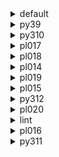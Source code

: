 <details>
<summary>default</summary>

| Platform | Dependency | Before | After | Explicit | Package |
| -: | - | - | - | - | - |
| osx-arm64 | ca-certificates | 2023.11.17 | 2024.2.2 | false | conda |
|| libcxx | 16.0.6 | 17.0.6 | false | conda |
|| llvm-openmp | 17.0.5 | 18.1.6 | false | conda |
|| packaging | 23.2 | 24.0 | false | conda |
|| pip | 23.3.1 | 24.0 | true | conda |
|| pytest-cov | 4.1.0 | 5.0.0 | true | conda |
|| setuptools | 68.2.2 | 70.0.0 | false | conda |
|| tzdata | 2023c | 2024a | false | conda |
|| coverage | 7.4.4 | 7.5.3 | false | conda |
|| hatchling | 1.21.1 | 1.24.2 | true | conda |
|| hypothesis | 6.97.4 | 6.103.0 | true | conda |
|| importlib-metadata | 7.0.1 | 7.1.0 | false | conda |
|| libexpat | 2.5.0 | 2.6.2 | false | conda |
|| libsqlite | 3.44.2 | 3.45.3 | false | conda |
|| ncurses | 6.4 | 6.5 | false | conda |
|| openssl | 3.2.0 | 3.3.0 | false | conda |
|| pluggy | 1.4.0 | 1.5.0 | false | conda |
|| pytest | 8.0.0 | 8.2.1 | true | conda |
|| trove-classifiers | 2024.1.8 | 2024.5.22 | false | conda |
|| wheel | 0.41.3 | 0.43.0 | false | conda |
|| libopenblas | 0.3.25 | 0.3.27 | false | conda |
|| numpy | 1.26.2 | 1.26.4 | false | conda |
|| polars | 0.20.3 | 0.20.30 | true | conda |
|| python | 3.12.0 | 3.12.3 | true | conda |
|| libblas | 20_osxarm64_openblas | 22_osxarm64_openblas | false | conda |
|| libcblas | 20_osxarm64_openblas | 22_osxarm64_openblas | false | conda |
|| libgfortran | 13_2_0_hd922786_1 | 13_2_0_hd922786_3 | false | conda |
|| libgfortran5 | hf226fd6_1 | hf226fd6_3 | false | conda |
|| liblapack | 20_osxarm64_openblas | 22_osxarm64_openblas | false | conda |
|| libzlib | h53f4e23_5 | hfb2fe0b_6 | false | conda |
| win-64 | typing_extensions | 4.9.0 |  | false | conda |
|| ca-certificates | 2023.11.17 | 2024.2.2 | false | conda |
|| packaging | 23.2 | 24.0 | false | conda |
|| pip | 23.3.2 | 24.0 | true | conda |
|| pytest-cov | 4.1.0 | 5.0.0 | true | conda |
|| setuptools | 69.0.3 | 70.0.0 | false | conda |
|| tzdata | 2023d | 2024a | false | conda |
|| coverage | 7.4.4 | 7.5.3 | false | conda |
|| hatchling | 1.21.1 | 1.24.2 | true | conda |
|| hypothesis | 6.97.4 | 6.103.0 | true | conda |
|| importlib-metadata | 7.0.1 | 7.1.0 | false | conda |
|| intel-openmp | 2024.0.0 | 2024.1.0 | false | conda |
|| libexpat | 2.5.0 | 2.6.2 | false | conda |
|| libhwloc | 2.9.3 | 2.10.0 | false | conda |
|| libsqlite | 3.44.2 | 3.45.3 | false | conda |
|| libzlib | 1.2.13 | 1.3.1 | false | conda |
|| mkl | 2024.0.0 | 2024.1.0 | false | conda |
|| openssl | 3.2.1 | 3.3.0 | false | conda |
|| pluggy | 1.4.0 | 1.5.0 | false | conda |
|| pytest | 8.0.0 | 8.2.1 | true | conda |
|| tbb | 2021.11.0 | 2021.12.0 | false | conda |
|| trove-classifiers | 2024.1.8 | 2024.5.22 | false | conda |
|| wheel | 0.42.0 | 0.43.0 | false | conda |
|| libxml2 | 2.12.4 | 2.12.7 | false | conda |
|| numpy | 1.26.3 | 1.26.4 | false | conda |
|| polars | 0.20.6 | 0.20.30 | true | conda |
|| python | 3.12.1 | 3.12.3 | true | conda |
|| vc14_runtime | 14.38.33130 | 14.38.33135 | false | conda |
|| vs2015_runtime | 14.38.33130 | 14.38.33135 | false | conda |
|| libblas | 21_win64_mkl | 22_win64_mkl | false | conda |
|| libcblas | 21_win64_mkl | 22_win64_mkl | false | conda |
|| liblapack | 21_win64_mkl | 22_win64_mkl | false | conda |
|| vc | hcf57466_18 | ha32ba9b_20 | false | conda |
| osx-64 | ca-certificates | 2023.11.17 | 2024.2.2 | false | conda |
|| libcxx | 16.0.6 | 17.0.6 | false | conda |
|| llvm-openmp | 17.0.6 | 18.1.6 | false | conda |
|| packaging | 23.2 | 24.0 | false | conda |
|| pip | 23.3.2 | 24.0 | true | conda |
|| pytest-cov | 4.1.0 | 5.0.0 | true | conda |
|| setuptools | 69.0.3 | 70.0.0 | false | conda |
|| tzdata | 2023d | 2024a | false | conda |
|| coverage | 7.4.4 | 7.5.3 | false | conda |
|| hatchling | 1.21.1 | 1.24.2 | true | conda |
|| hypothesis | 6.97.4 | 6.103.0 | true | conda |
|| importlib-metadata | 7.0.1 | 7.1.0 | false | conda |
|| libexpat | 2.5.0 | 2.6.2 | false | conda |
|| libsqlite | 3.44.2 | 3.45.3 | false | conda |
|| ncurses | 6.4 | 6.5 | false | conda |
|| openssl | 3.2.1 | 3.3.0 | false | conda |
|| pluggy | 1.4.0 | 1.5.0 | false | conda |
|| pytest | 8.0.0 | 8.2.1 | true | conda |
|| trove-classifiers | 2024.1.8 | 2024.5.22 | false | conda |
|| wheel | 0.42.0 | 0.43.0 | false | conda |
|| libopenblas | 0.3.26 | 0.3.27 | false | conda |
|| numpy | 1.26.3 | 1.26.4 | false | conda |
|| polars | 0.20.6 | 0.20.30 | true | conda |
|| python | 3.12.1 | 3.12.3 | true | conda |
|| libblas | 21_osx64_openblas | 22_osx64_openblas | false | conda |
|| libcblas | 21_osx64_openblas | 22_osx64_openblas | false | conda |
|| libgfortran | 13_2_0_h97931a8_2 | 13_2_0_h97931a8_3 | false | conda |
|| libgfortran5 | h2873a65_2 | h2873a65_3 | false | conda |
|| liblapack | 21_osx64_openblas | 22_osx64_openblas | false | conda |
|| libzlib | h8a1eda9_5 | h87427d6_6 | false | conda |
| linux-64 | ca-certificates | 2023.11.17 | 2024.2.2 | false | conda |
|| packaging | 23.2 | 24.0 | false | conda |
|| pip | 23.3.2 | 24.0 | true | conda |
|| pytest-cov | 4.1.0 | 5.0.0 | true | conda |
|| setuptools | 69.0.3 | 70.0.0 | false | conda |
|| tzdata | 2023d | 2024a | false | conda |
|| coverage | 7.4.4 | 7.5.3 | false | conda |
|| hatchling | 1.21.1 | 1.24.2 | true | conda |
|| hypothesis | 6.97.4 | 6.103.0 | true | conda |
|| importlib-metadata | 7.0.1 | 7.1.0 | false | conda |
|| libexpat | 2.5.0 | 2.6.2 | false | conda |
|| libsqlite | 3.44.2 | 3.45.3 | false | conda |
|| ncurses | 6.4 | 6.5 | false | conda |
|| openssl | 3.2.1 | 3.3.0 | false | conda |
|| pluggy | 1.4.0 | 1.5.0 | false | conda |
|| pytest | 8.0.0 | 8.2.1 | true | conda |
|| trove-classifiers | 2024.1.8 | 2024.5.22 | false | conda |
|| wheel | 0.42.0 | 0.43.0 | false | conda |
|| libopenblas | 0.3.26 | 0.3.27 | false | conda |
|| numpy | 1.26.3 | 1.26.4 | false | conda |
|| polars | 0.20.6 | 0.20.30 | true | conda |
|| python | 3.12.1 | 3.12.3 | true | conda |
|| ld_impl_linux-64 | h41732ed_0 | hf3520f5_1 | false | conda |
|| libblas | 21_linux64_openblas | 22_linux64_openblas | false | conda |
|| libcblas | 21_linux64_openblas | 22_linux64_openblas | false | conda |
|| libgcc-ng | h807b86a_4 | h77fa898_7 | false | conda |
|| libgfortran-ng | h69a702a_4 | h69a702a_7 | false | conda |
|| libgfortran5 | ha4646dd_4 | hca663fb_7 | false | conda |
|| libgomp | h807b86a_4 | h77fa898_7 | false | conda |
|| liblapack | 21_linux64_openblas | 22_linux64_openblas | false | conda |
|| libstdcxx-ng | h7e041cc_4 | hc0a3c3a_7 | false | conda |
|| libzlib | hd590300_5 | h4ab18f5_6 | false | conda |

</details>

<details>
<summary>py39</summary>

| Platform | Dependency | Before | After | Explicit | Package |
| -: | - | - | - | - | - |
| osx-arm64 | ca-certificates | 2023.11.17 | 2024.2.2 | false | conda |
|| libcxx | 16.0.6 | 17.0.6 | false | conda |
|| llvm-openmp | 17.0.6 | 18.1.6 | false | conda |
|| packaging | 23.2 | 24.0 | false | conda |
|| pip | 23.3.2 | 24.0 | true | conda |
|| pytest-cov | 4.1.0 | 5.0.0 | true | conda |
|| setuptools | 69.0.3 | 70.0.0 | false | conda |
|| tzdata | 2023d | 2024a | false | conda |
|| coverage | 7.4.4 | 7.5.3 | false | conda |
|| hatchling | 1.21.1 | 1.24.2 | true | conda |
|| hypothesis | 6.97.1 | 6.103.0 | true | conda |
|| importlib-metadata | 7.0.1 | 7.1.0 | false | conda |
|| libsqlite | 3.44.2 | 3.45.3 | false | conda |
|| ncurses | 6.4 | 6.5 | false | conda |
|| openssl | 3.2.0 | 3.3.0 | false | conda |
|| pluggy | 1.4.0 | 1.5.0 | false | conda |
|| pytest | 8.0.0 | 8.2.1 | true | conda |
|| trove-classifiers | 2024.1.8 | 2024.5.22 | false | conda |
|| typing_extensions | 4.9.0 | 4.11.0 | false | conda |
|| wheel | 0.42.0 | 0.43.0 | false | conda |
|| libopenblas | 0.3.26 | 0.3.27 | false | conda |
|| numpy | 1.26.3 | 1.26.4 | false | conda |
|| polars | 0.20.6 | 0.20.30 | true | conda |
|| python | 3.9.18 | 3.9.19 | true | conda |
|| libblas | 21_osxarm64_openblas | 22_osxarm64_openblas | false | conda |
|| libcblas | 21_osxarm64_openblas | 22_osxarm64_openblas | false | conda |
|| libgfortran | 13_2_0_hd922786_2 | 13_2_0_hd922786_3 | false | conda |
|| libgfortran5 | hf226fd6_2 | hf226fd6_3 | false | conda |
|| liblapack | 21_osxarm64_openblas | 22_osxarm64_openblas | false | conda |
|| libzlib | h53f4e23_5 | hfb2fe0b_6 | false | conda |
| win-64 | ca-certificates | 2023.11.17 | 2024.2.2 | false | conda |
|| packaging | 23.2 | 24.0 | false | conda |
|| pip | 23.3.2 | 24.0 | true | conda |
|| pytest-cov | 4.1.0 | 5.0.0 | true | conda |
|| setuptools | 69.0.3 | 70.0.0 | false | conda |
|| tzdata | 2023d | 2024a | false | conda |
|| coverage | 7.4.4 | 7.5.3 | false | conda |
|| hatchling | 1.21.1 | 1.24.2 | true | conda |
|| hypothesis | 6.97.4 | 6.103.0 | true | conda |
|| importlib-metadata | 7.0.1 | 7.1.0 | false | conda |
|| intel-openmp | 2024.0.0 | 2024.1.0 | false | conda |
|| libhwloc | 2.9.3 | 2.10.0 | false | conda |
|| libsqlite | 3.44.2 | 3.45.3 | false | conda |
|| libzlib | 1.2.13 | 1.3.1 | false | conda |
|| mkl | 2024.0.0 | 2024.1.0 | false | conda |
|| openssl | 3.2.1 | 3.3.0 | false | conda |
|| pluggy | 1.4.0 | 1.5.0 | false | conda |
|| pytest | 8.0.0 | 8.2.1 | true | conda |
|| tbb | 2021.11.0 | 2021.12.0 | false | conda |
|| trove-classifiers | 2024.1.8 | 2024.5.22 | false | conda |
|| typing_extensions | 4.9.0 | 4.11.0 | false | conda |
|| wheel | 0.42.0 | 0.43.0 | false | conda |
|| libxml2 | 2.12.4 | 2.12.7 | false | conda |
|| numpy | 1.26.3 | 1.26.4 | false | conda |
|| polars | 0.20.6 | 0.20.30 | true | conda |
|| python | 3.9.18 | 3.9.19 | true | conda |
|| vc14_runtime | 14.38.33130 | 14.38.33135 | false | conda |
|| vs2015_runtime | 14.38.33130 | 14.38.33135 | false | conda |
|| libblas | 21_win64_mkl | 22_win64_mkl | false | conda |
|| libcblas | 21_win64_mkl | 22_win64_mkl | false | conda |
|| liblapack | 21_win64_mkl | 22_win64_mkl | false | conda |
|| vc | hcf57466_18 | ha32ba9b_20 | false | conda |
| osx-64 | ca-certificates | 2023.11.17 | 2024.2.2 | false | conda |
|| libcxx | 16.0.6 | 17.0.6 | false | conda |
|| llvm-openmp | 17.0.6 | 18.1.6 | false | conda |
|| packaging | 23.2 | 24.0 | false | conda |
|| pip | 23.3.2 | 24.0 | true | conda |
|| pytest-cov | 4.1.0 | 5.0.0 | true | conda |
|| setuptools | 69.0.3 | 70.0.0 | false | conda |
|| tzdata | 2023d | 2024a | false | conda |
|| coverage | 7.4.4 | 7.5.3 | false | conda |
|| hatchling | 1.21.1 | 1.24.2 | true | conda |
|| hypothesis | 6.97.4 | 6.103.0 | true | conda |
|| importlib-metadata | 7.0.1 | 7.1.0 | false | conda |
|| libsqlite | 3.44.2 | 3.45.3 | false | conda |
|| ncurses | 6.4 | 6.5 | false | conda |
|| openssl | 3.2.1 | 3.3.0 | false | conda |
|| pluggy | 1.4.0 | 1.5.0 | false | conda |
|| pytest | 8.0.0 | 8.2.1 | true | conda |
|| trove-classifiers | 2024.1.8 | 2024.5.22 | false | conda |
|| typing_extensions | 4.9.0 | 4.11.0 | false | conda |
|| wheel | 0.42.0 | 0.43.0 | false | conda |
|| libopenblas | 0.3.26 | 0.3.27 | false | conda |
|| numpy | 1.26.3 | 1.26.4 | false | conda |
|| polars | 0.20.6 | 0.20.30 | true | conda |
|| python | 3.9.18 | 3.9.19 | true | conda |
|| libblas | 21_osx64_openblas | 22_osx64_openblas | false | conda |
|| libcblas | 21_osx64_openblas | 22_osx64_openblas | false | conda |
|| libgfortran | 13_2_0_h97931a8_2 | 13_2_0_h97931a8_3 | false | conda |
|| libgfortran5 | h2873a65_2 | h2873a65_3 | false | conda |
|| liblapack | 21_osx64_openblas | 22_osx64_openblas | false | conda |
|| libzlib | h8a1eda9_5 | h87427d6_6 | false | conda |
| linux-64 | ca-certificates | 2023.11.17 | 2024.2.2 | false | conda |
|| packaging | 23.2 | 24.0 | false | conda |
|| pip | 23.3.2 | 24.0 | true | conda |
|| pytest-cov | 4.1.0 | 5.0.0 | true | conda |
|| setuptools | 69.0.3 | 70.0.0 | false | conda |
|| tzdata | 2023d | 2024a | false | conda |
|| coverage | 7.4.4 | 7.5.3 | false | conda |
|| hatchling | 1.21.1 | 1.24.2 | true | conda |
|| hypothesis | 6.97.4 | 6.103.0 | true | conda |
|| importlib-metadata | 7.0.1 | 7.1.0 | false | conda |
|| libsqlite | 3.44.2 | 3.45.3 | false | conda |
|| ncurses | 6.4 | 6.5 | false | conda |
|| openssl | 3.2.1 | 3.3.0 | false | conda |
|| pluggy | 1.4.0 | 1.5.0 | false | conda |
|| pytest | 8.0.0 | 8.2.1 | true | conda |
|| trove-classifiers | 2024.1.8 | 2024.5.22 | false | conda |
|| typing_extensions | 4.9.0 | 4.11.0 | false | conda |
|| wheel | 0.42.0 | 0.43.0 | false | conda |
|| libopenblas | 0.3.26 | 0.3.27 | false | conda |
|| numpy | 1.26.3 | 1.26.4 | false | conda |
|| polars | 0.20.6 | 0.20.30 | true | conda |
|| python | 3.9.18 | 3.9.19 | true | conda |
|| ld_impl_linux-64 | h41732ed_0 | hf3520f5_1 | false | conda |
|| libblas | 21_linux64_openblas | 22_linux64_openblas | false | conda |
|| libcblas | 21_linux64_openblas | 22_linux64_openblas | false | conda |
|| libgcc-ng | h807b86a_4 | h77fa898_7 | false | conda |
|| libgfortran-ng | h69a702a_4 | h69a702a_7 | false | conda |
|| libgfortran5 | ha4646dd_4 | hca663fb_7 | false | conda |
|| libgomp | h807b86a_4 | h77fa898_7 | false | conda |
|| liblapack | 21_linux64_openblas | 22_linux64_openblas | false | conda |
|| libstdcxx-ng | h7e041cc_4 | hc0a3c3a_7 | false | conda |
|| libzlib | hd590300_5 | h4ab18f5_6 | false | conda |

</details>

<details>
<summary>py310</summary>

| Platform | Dependency | Before | After | Explicit | Package |
| -: | - | - | - | - | - |
| osx-arm64 | ca-certificates | 2023.11.17 | 2024.2.2 | false | conda |
|| libcxx | 16.0.6 | 17.0.6 | false | conda |
|| llvm-openmp | 17.0.6 | 18.1.6 | false | conda |
|| packaging | 23.2 | 24.0 | false | conda |
|| pip | 23.3.2 | 24.0 | true | conda |
|| pytest-cov | 4.1.0 | 5.0.0 | true | conda |
|| setuptools | 69.0.3 | 70.0.0 | false | conda |
|| tzdata | 2023d | 2024a | false | conda |
|| coverage | 7.4.4 | 7.5.3 | false | conda |
|| hatchling | 1.21.1 | 1.24.2 | true | conda |
|| hypothesis | 6.97.1 | 6.103.0 | true | conda |
|| importlib-metadata | 7.0.1 | 7.1.0 | false | conda |
|| libsqlite | 3.44.2 | 3.45.3 | false | conda |
|| ncurses | 6.4 | 6.5 | false | conda |
|| openssl | 3.2.0 | 3.3.0 | false | conda |
|| pluggy | 1.4.0 | 1.5.0 | false | conda |
|| pytest | 8.0.0 | 8.2.1 | true | conda |
|| trove-classifiers | 2024.1.8 | 2024.5.22 | false | conda |
|| typing_extensions | 4.9.0 | 4.11.0 | false | conda |
|| wheel | 0.42.0 | 0.43.0 | false | conda |
|| libopenblas | 0.3.26 | 0.3.27 | false | conda |
|| numpy | 1.26.3 | 1.26.4 | false | conda |
|| polars | 0.20.6 | 0.20.30 | true | conda |
|| python | 3.10.13 | 3.10.14 | true | conda |
|| libblas | 21_osxarm64_openblas | 22_osxarm64_openblas | false | conda |
|| libcblas | 21_osxarm64_openblas | 22_osxarm64_openblas | false | conda |
|| libgfortran | 13_2_0_hd922786_2 | 13_2_0_hd922786_3 | false | conda |
|| libgfortran5 | hf226fd6_2 | hf226fd6_3 | false | conda |
|| liblapack | 21_osxarm64_openblas | 22_osxarm64_openblas | false | conda |
|| libzlib | h53f4e23_5 | hfb2fe0b_6 | false | conda |
| win-64 | ca-certificates | 2023.11.17 | 2024.2.2 | false | conda |
|| packaging | 23.2 | 24.0 | false | conda |
|| pip | 23.3.2 | 24.0 | true | conda |
|| pytest-cov | 4.1.0 | 5.0.0 | true | conda |
|| setuptools | 69.0.3 | 70.0.0 | false | conda |
|| tzdata | 2023d | 2024a | false | conda |
|| coverage | 7.4.4 | 7.5.3 | false | conda |
|| hatchling | 1.21.1 | 1.24.2 | true | conda |
|| hypothesis | 6.97.4 | 6.103.0 | true | conda |
|| importlib-metadata | 7.0.1 | 7.1.0 | false | conda |
|| intel-openmp | 2024.0.0 | 2024.1.0 | false | conda |
|| libhwloc | 2.9.3 | 2.10.0 | false | conda |
|| libsqlite | 3.44.2 | 3.45.3 | false | conda |
|| libzlib | 1.2.13 | 1.3.1 | false | conda |
|| mkl | 2024.0.0 | 2024.1.0 | false | conda |
|| openssl | 3.2.1 | 3.3.0 | false | conda |
|| pluggy | 1.4.0 | 1.5.0 | false | conda |
|| pytest | 8.0.0 | 8.2.1 | true | conda |
|| tbb | 2021.11.0 | 2021.12.0 | false | conda |
|| trove-classifiers | 2024.1.8 | 2024.5.22 | false | conda |
|| typing_extensions | 4.9.0 | 4.11.0 | false | conda |
|| wheel | 0.42.0 | 0.43.0 | false | conda |
|| libxml2 | 2.12.4 | 2.12.7 | false | conda |
|| numpy | 1.26.3 | 1.26.4 | false | conda |
|| polars | 0.20.6 | 0.20.30 | true | conda |
|| python | 3.10.13 | 3.10.14 | true | conda |
|| vc14_runtime | 14.38.33130 | 14.38.33135 | false | conda |
|| vs2015_runtime | 14.38.33130 | 14.38.33135 | false | conda |
|| libblas | 21_win64_mkl | 22_win64_mkl | false | conda |
|| libcblas | 21_win64_mkl | 22_win64_mkl | false | conda |
|| liblapack | 21_win64_mkl | 22_win64_mkl | false | conda |
|| vc | hcf57466_18 | ha32ba9b_20 | false | conda |
| osx-64 | ca-certificates | 2023.11.17 | 2024.2.2 | false | conda |
|| libcxx | 16.0.6 | 17.0.6 | false | conda |
|| llvm-openmp | 17.0.6 | 18.1.6 | false | conda |
|| packaging | 23.2 | 24.0 | false | conda |
|| pip | 23.3.2 | 24.0 | true | conda |
|| pytest-cov | 4.1.0 | 5.0.0 | true | conda |
|| setuptools | 69.0.3 | 70.0.0 | false | conda |
|| tzdata | 2023d | 2024a | false | conda |
|| coverage | 7.4.4 | 7.5.3 | false | conda |
|| hatchling | 1.21.1 | 1.24.2 | true | conda |
|| hypothesis | 6.97.4 | 6.103.0 | true | conda |
|| importlib-metadata | 7.0.1 | 7.1.0 | false | conda |
|| libsqlite | 3.44.2 | 3.45.3 | false | conda |
|| ncurses | 6.4 | 6.5 | false | conda |
|| openssl | 3.2.1 | 3.3.0 | false | conda |
|| pluggy | 1.4.0 | 1.5.0 | false | conda |
|| pytest | 8.0.0 | 8.2.1 | true | conda |
|| trove-classifiers | 2024.1.8 | 2024.5.22 | false | conda |
|| typing_extensions | 4.9.0 | 4.11.0 | false | conda |
|| wheel | 0.42.0 | 0.43.0 | false | conda |
|| libopenblas | 0.3.26 | 0.3.27 | false | conda |
|| numpy | 1.26.3 | 1.26.4 | false | conda |
|| polars | 0.20.6 | 0.20.30 | true | conda |
|| python | 3.10.13 | 3.10.14 | true | conda |
|| libblas | 21_osx64_openblas | 22_osx64_openblas | false | conda |
|| libcblas | 21_osx64_openblas | 22_osx64_openblas | false | conda |
|| libgfortran | 13_2_0_h97931a8_2 | 13_2_0_h97931a8_3 | false | conda |
|| libgfortran5 | h2873a65_2 | h2873a65_3 | false | conda |
|| liblapack | 21_osx64_openblas | 22_osx64_openblas | false | conda |
|| libzlib | h8a1eda9_5 | h87427d6_6 | false | conda |
| linux-64 | ca-certificates | 2023.11.17 | 2024.2.2 | false | conda |
|| packaging | 23.2 | 24.0 | false | conda |
|| pip | 23.3.2 | 24.0 | true | conda |
|| pytest-cov | 4.1.0 | 5.0.0 | true | conda |
|| setuptools | 69.0.3 | 70.0.0 | false | conda |
|| tzdata | 2023d | 2024a | false | conda |
|| coverage | 7.4.4 | 7.5.3 | false | conda |
|| hatchling | 1.21.1 | 1.24.2 | true | conda |
|| hypothesis | 6.97.4 | 6.103.0 | true | conda |
|| importlib-metadata | 7.0.1 | 7.1.0 | false | conda |
|| libsqlite | 3.44.2 | 3.45.3 | false | conda |
|| ncurses | 6.4 | 6.5 | false | conda |
|| openssl | 3.2.1 | 3.3.0 | false | conda |
|| pluggy | 1.4.0 | 1.5.0 | false | conda |
|| pytest | 8.0.0 | 8.2.1 | true | conda |
|| trove-classifiers | 2024.1.8 | 2024.5.22 | false | conda |
|| typing_extensions | 4.9.0 | 4.11.0 | false | conda |
|| wheel | 0.42.0 | 0.43.0 | false | conda |
|| libopenblas | 0.3.26 | 0.3.27 | false | conda |
|| numpy | 1.26.3 | 1.26.4 | false | conda |
|| polars | 0.20.6 | 0.20.30 | true | conda |
|| python | 3.10.13 | 3.10.14 | true | conda |
|| ld_impl_linux-64 | h41732ed_0 | hf3520f5_1 | false | conda |
|| libblas | 21_linux64_openblas | 22_linux64_openblas | false | conda |
|| libcblas | 21_linux64_openblas | 22_linux64_openblas | false | conda |
|| libgcc-ng | h807b86a_4 | h77fa898_7 | false | conda |
|| libgfortran-ng | h69a702a_4 | h69a702a_7 | false | conda |
|| libgfortran5 | ha4646dd_4 | hca663fb_7 | false | conda |
|| libgomp | h807b86a_4 | h77fa898_7 | false | conda |
|| liblapack | 21_linux64_openblas | 22_linux64_openblas | false | conda |
|| libstdcxx-ng | h7e041cc_4 | hc0a3c3a_7 | false | conda |
|| libzlib | hd590300_5 | h4ab18f5_6 | false | conda |

</details>

<details>
<summary>pl017</summary>

| Platform | Dependency | Before | After | Explicit | Package |
| -: | - | - | - | - | - |
| osx-arm64 | ca-certificates | 2023.11.17 | 2024.2.2 | false | conda |
|| libcxx | 16.0.6 | 17.0.6 | false | conda |
|| llvm-openmp | 17.0.6 | 18.1.6 | false | conda |
|| packaging | 23.2 | 24.0 | false | conda |
|| pip | 23.3.2 | 24.0 | true | conda |
|| pytest-cov | 4.1.0 | 5.0.0 | true | conda |
|| setuptools | 69.0.3 | 70.0.0 | false | conda |
|| tzdata | 2023d | 2024a | false | conda |
|| coverage | 7.4.4 | 7.5.3 | false | conda |
|| hatchling | 1.21.1 | 1.24.2 | true | conda |
|| hypothesis | 6.97.1 | 6.103.0 | true | conda |
|| importlib-metadata | 7.0.1 | 7.1.0 | false | conda |
|| ncurses | 6.4.20240210 | 6.5 | false | conda |
|| openssl | 3.2.1 | 3.3.0 | false | conda |
|| pluggy | 1.4.0 | 1.5.0 | false | conda |
|| pytest | 8.0.0 | 8.2.1 | true | conda |
|| trove-classifiers | 2024.1.8 | 2024.5.22 | false | conda |
|| typing_extensions | 4.9.0 | 4.11.0 | false | conda |
|| wheel | 0.42.0 | 0.43.0 | false | conda |
|| libopenblas | 0.3.26 | 0.3.27 | false | conda |
|| libsqlite | 3.45.2 | 3.45.3 | false | conda |
|| libblas | 21_osxarm64_openblas | 22_osxarm64_openblas | false | conda |
|| libcblas | 21_osxarm64_openblas | 22_osxarm64_openblas | false | conda |
|| libgfortran | 13_2_0_hd922786_2 | 13_2_0_hd922786_3 | false | conda |
|| libgfortran5 | hf226fd6_2 | hf226fd6_3 | false | conda |
|| liblapack | 21_osxarm64_openblas | 22_osxarm64_openblas | false | conda |
|| libzlib | h53f4e23_5 | hfb2fe0b_6 | false | conda |
| win-64 | ca-certificates | 2023.11.17 | 2024.2.2 | false | conda |
|| packaging | 23.2 | 24.0 | false | conda |
|| pip | 23.3.2 | 24.0 | true | conda |
|| pytest-cov | 4.1.0 | 5.0.0 | true | conda |
|| setuptools | 69.0.3 | 70.0.0 | false | conda |
|| tzdata | 2023d | 2024a | false | conda |
|| coverage | 7.4.4 | 7.5.3 | false | conda |
|| hatchling | 1.21.1 | 1.24.2 | true | conda |
|| hypothesis | 6.97.4 | 6.103.0 | true | conda |
|| importlib-metadata | 7.0.1 | 7.1.0 | false | conda |
|| intel-openmp | 2024.0.0 | 2024.1.0 | false | conda |
|| libhwloc | 2.9.3 | 2.10.0 | false | conda |
|| libzlib | 1.2.13 | 1.3.1 | false | conda |
|| mkl | 2024.0.0 | 2024.1.0 | false | conda |
|| openssl | 3.2.1 | 3.3.0 | false | conda |
|| pluggy | 1.4.0 | 1.5.0 | false | conda |
|| pytest | 8.0.0 | 8.2.1 | true | conda |
|| tbb | 2021.11.0 | 2021.12.0 | false | conda |
|| trove-classifiers | 2024.1.8 | 2024.5.22 | false | conda |
|| typing_extensions | 4.9.0 | 4.11.0 | false | conda |
|| wheel | 0.42.0 | 0.43.0 | false | conda |
|| libsqlite | 3.45.2 | 3.45.3 | false | conda |
|| libxml2 | 2.12.4 | 2.12.7 | false | conda |
|| vc14_runtime | 14.38.33130 | 14.38.33135 | false | conda |
|| vs2015_runtime | 14.38.33130 | 14.38.33135 | false | conda |
|| libblas | 21_win64_mkl | 22_win64_mkl | false | conda |
|| libcblas | 21_win64_mkl | 22_win64_mkl | false | conda |
|| liblapack | 21_win64_mkl | 22_win64_mkl | false | conda |
|| vc | hcf57466_18 | ha32ba9b_20 | false | conda |
| osx-64 | ca-certificates | 2023.11.17 | 2024.2.2 | false | conda |
|| libcxx | 16.0.6 | 17.0.6 | false | conda |
|| llvm-openmp | 17.0.6 | 18.1.6 | false | conda |
|| packaging | 23.2 | 24.0 | false | conda |
|| pip | 23.3.2 | 24.0 | true | conda |
|| pytest-cov | 4.1.0 | 5.0.0 | true | conda |
|| setuptools | 69.0.3 | 70.0.0 | false | conda |
|| tzdata | 2023d | 2024a | false | conda |
|| coverage | 7.4.4 | 7.5.3 | false | conda |
|| hatchling | 1.21.1 | 1.24.2 | true | conda |
|| hypothesis | 6.97.4 | 6.103.0 | true | conda |
|| importlib-metadata | 7.0.1 | 7.1.0 | false | conda |
|| ncurses | 6.4.20240210 | 6.5 | false | conda |
|| openssl | 3.2.1 | 3.3.0 | false | conda |
|| pluggy | 1.4.0 | 1.5.0 | false | conda |
|| pytest | 8.0.0 | 8.2.1 | true | conda |
|| trove-classifiers | 2024.1.8 | 2024.5.22 | false | conda |
|| typing_extensions | 4.9.0 | 4.11.0 | false | conda |
|| wheel | 0.42.0 | 0.43.0 | false | conda |
|| libopenblas | 0.3.26 | 0.3.27 | false | conda |
|| libsqlite | 3.45.2 | 3.45.3 | false | conda |
|| libblas | 21_osx64_openblas | 22_osx64_openblas | false | conda |
|| libcblas | 21_osx64_openblas | 22_osx64_openblas | false | conda |
|| libgfortran | 13_2_0_h97931a8_2 | 13_2_0_h97931a8_3 | false | conda |
|| libgfortran5 | h2873a65_2 | h2873a65_3 | false | conda |
|| liblapack | 21_osx64_openblas | 22_osx64_openblas | false | conda |
|| libzlib | h8a1eda9_5 | h87427d6_6 | false | conda |
| linux-64 | ca-certificates | 2023.11.17 | 2024.2.2 | false | conda |
|| packaging | 23.2 | 24.0 | false | conda |
|| pip | 23.3.2 | 24.0 | true | conda |
|| pytest-cov | 4.1.0 | 5.0.0 | true | conda |
|| setuptools | 69.0.3 | 70.0.0 | false | conda |
|| tzdata | 2023d | 2024a | false | conda |
|| coverage | 7.4.4 | 7.5.3 | false | conda |
|| hatchling | 1.21.1 | 1.24.2 | true | conda |
|| hypothesis | 6.97.4 | 6.103.0 | true | conda |
|| importlib-metadata | 7.0.1 | 7.1.0 | false | conda |
|| ncurses | 6.4.20240210 | 6.5 | false | conda |
|| openssl | 3.2.1 | 3.3.0 | false | conda |
|| pluggy | 1.4.0 | 1.5.0 | false | conda |
|| pytest | 8.0.0 | 8.2.1 | true | conda |
|| trove-classifiers | 2024.1.8 | 2024.5.22 | false | conda |
|| typing_extensions | 4.9.0 | 4.11.0 | false | conda |
|| wheel | 0.42.0 | 0.43.0 | false | conda |
|| libopenblas | 0.3.26 | 0.3.27 | false | conda |
|| libsqlite | 3.45.2 | 3.45.3 | false | conda |
|| ld_impl_linux-64 | h41732ed_0 | hf3520f5_1 | false | conda |
|| libblas | 21_linux64_openblas | 22_linux64_openblas | false | conda |
|| libcblas | 21_linux64_openblas | 22_linux64_openblas | false | conda |
|| libgcc-ng | h807b86a_4 | h77fa898_7 | false | conda |
|| libgfortran-ng | h69a702a_4 | h69a702a_7 | false | conda |
|| libgfortran5 | ha4646dd_4 | hca663fb_7 | false | conda |
|| libgomp | h807b86a_4 | h77fa898_7 | false | conda |
|| liblapack | 21_linux64_openblas | 22_linux64_openblas | false | conda |
|| libstdcxx-ng | h7e041cc_4 | hc0a3c3a_7 | false | conda |
|| libzlib | hd590300_5 | h4ab18f5_6 | false | conda |

</details>

<details>
<summary>pl018</summary>

| Platform | Dependency | Before | After | Explicit | Package |
| -: | - | - | - | - | - |
| osx-arm64 | ca-certificates | 2023.11.17 | 2024.2.2 | false | conda |
|| libcxx | 16.0.6 | 17.0.6 | false | conda |
|| llvm-openmp | 17.0.6 | 18.1.6 | false | conda |
|| packaging | 23.2 | 24.0 | false | conda |
|| pip | 23.3.2 | 24.0 | true | conda |
|| pytest-cov | 4.1.0 | 5.0.0 | true | conda |
|| setuptools | 69.0.3 | 70.0.0 | false | conda |
|| tzdata | 2023d | 2024a | false | conda |
|| coverage | 7.4.4 | 7.5.3 | false | conda |
|| hatchling | 1.21.1 | 1.24.2 | true | conda |
|| hypothesis | 6.97.1 | 6.103.0 | true | conda |
|| importlib-metadata | 7.0.1 | 7.1.0 | false | conda |
|| ncurses | 6.4.20240210 | 6.5 | false | conda |
|| openssl | 3.2.1 | 3.3.0 | false | conda |
|| pluggy | 1.4.0 | 1.5.0 | false | conda |
|| pytest | 8.0.0 | 8.2.1 | true | conda |
|| trove-classifiers | 2024.1.8 | 2024.5.22 | false | conda |
|| typing_extensions | 4.9.0 | 4.11.0 | false | conda |
|| wheel | 0.42.0 | 0.43.0 | false | conda |
|| libopenblas | 0.3.26 | 0.3.27 | false | conda |
|| libsqlite | 3.45.2 | 3.45.3 | false | conda |
|| libblas | 21_osxarm64_openblas | 22_osxarm64_openblas | false | conda |
|| libcblas | 21_osxarm64_openblas | 22_osxarm64_openblas | false | conda |
|| libgfortran | 13_2_0_hd922786_2 | 13_2_0_hd922786_3 | false | conda |
|| libgfortran5 | hf226fd6_2 | hf226fd6_3 | false | conda |
|| liblapack | 21_osxarm64_openblas | 22_osxarm64_openblas | false | conda |
|| libzlib | h53f4e23_5 | hfb2fe0b_6 | false | conda |
| win-64 | ca-certificates | 2023.11.17 | 2024.2.2 | false | conda |
|| packaging | 23.2 | 24.0 | false | conda |
|| pip | 23.3.2 | 24.0 | true | conda |
|| pytest-cov | 4.1.0 | 5.0.0 | true | conda |
|| setuptools | 69.0.3 | 70.0.0 | false | conda |
|| tzdata | 2023d | 2024a | false | conda |
|| coverage | 7.4.4 | 7.5.3 | false | conda |
|| hatchling | 1.21.1 | 1.24.2 | true | conda |
|| hypothesis | 6.97.4 | 6.103.0 | true | conda |
|| importlib-metadata | 7.0.1 | 7.1.0 | false | conda |
|| intel-openmp | 2024.0.0 | 2024.1.0 | false | conda |
|| libhwloc | 2.9.3 | 2.10.0 | false | conda |
|| libzlib | 1.2.13 | 1.3.1 | false | conda |
|| mkl | 2024.0.0 | 2024.1.0 | false | conda |
|| openssl | 3.2.1 | 3.3.0 | false | conda |
|| pluggy | 1.4.0 | 1.5.0 | false | conda |
|| pytest | 8.0.0 | 8.2.1 | true | conda |
|| tbb | 2021.11.0 | 2021.12.0 | false | conda |
|| trove-classifiers | 2024.1.8 | 2024.5.22 | false | conda |
|| typing_extensions | 4.9.0 | 4.11.0 | false | conda |
|| wheel | 0.42.0 | 0.43.0 | false | conda |
|| libsqlite | 3.45.2 | 3.45.3 | false | conda |
|| libxml2 | 2.12.4 | 2.12.7 | false | conda |
|| vc14_runtime | 14.38.33130 | 14.38.33135 | false | conda |
|| vs2015_runtime | 14.38.33130 | 14.38.33135 | false | conda |
|| libblas | 21_win64_mkl | 22_win64_mkl | false | conda |
|| libcblas | 21_win64_mkl | 22_win64_mkl | false | conda |
|| liblapack | 21_win64_mkl | 22_win64_mkl | false | conda |
|| vc | hcf57466_18 | ha32ba9b_20 | false | conda |
| osx-64 | ca-certificates | 2023.11.17 | 2024.2.2 | false | conda |
|| libcxx | 16.0.6 | 17.0.6 | false | conda |
|| llvm-openmp | 17.0.6 | 18.1.6 | false | conda |
|| packaging | 23.2 | 24.0 | false | conda |
|| pip | 23.3.2 | 24.0 | true | conda |
|| pytest-cov | 4.1.0 | 5.0.0 | true | conda |
|| setuptools | 69.0.3 | 70.0.0 | false | conda |
|| tzdata | 2023d | 2024a | false | conda |
|| coverage | 7.4.4 | 7.5.3 | false | conda |
|| hatchling | 1.21.1 | 1.24.2 | true | conda |
|| hypothesis | 6.97.4 | 6.103.0 | true | conda |
|| importlib-metadata | 7.0.1 | 7.1.0 | false | conda |
|| ncurses | 6.4.20240210 | 6.5 | false | conda |
|| openssl | 3.2.1 | 3.3.0 | false | conda |
|| pluggy | 1.4.0 | 1.5.0 | false | conda |
|| pytest | 8.0.0 | 8.2.1 | true | conda |
|| trove-classifiers | 2024.1.8 | 2024.5.22 | false | conda |
|| typing_extensions | 4.9.0 | 4.11.0 | false | conda |
|| wheel | 0.42.0 | 0.43.0 | false | conda |
|| libopenblas | 0.3.26 | 0.3.27 | false | conda |
|| libsqlite | 3.45.2 | 3.45.3 | false | conda |
|| libblas | 21_osx64_openblas | 22_osx64_openblas | false | conda |
|| libcblas | 21_osx64_openblas | 22_osx64_openblas | false | conda |
|| libgfortran | 13_2_0_h97931a8_2 | 13_2_0_h97931a8_3 | false | conda |
|| libgfortran5 | h2873a65_2 | h2873a65_3 | false | conda |
|| liblapack | 21_osx64_openblas | 22_osx64_openblas | false | conda |
|| libzlib | h8a1eda9_5 | h87427d6_6 | false | conda |
| linux-64 | ca-certificates | 2023.11.17 | 2024.2.2 | false | conda |
|| packaging | 23.2 | 24.0 | false | conda |
|| pip | 23.3.2 | 24.0 | true | conda |
|| pytest-cov | 4.1.0 | 5.0.0 | true | conda |
|| setuptools | 69.0.3 | 70.0.0 | false | conda |
|| tzdata | 2023d | 2024a | false | conda |
|| coverage | 7.4.4 | 7.5.3 | false | conda |
|| hatchling | 1.21.1 | 1.24.2 | true | conda |
|| hypothesis | 6.97.4 | 6.103.0 | true | conda |
|| importlib-metadata | 7.0.1 | 7.1.0 | false | conda |
|| ncurses | 6.4.20240210 | 6.5 | false | conda |
|| openssl | 3.2.1 | 3.3.0 | false | conda |
|| pluggy | 1.4.0 | 1.5.0 | false | conda |
|| pytest | 8.0.0 | 8.2.1 | true | conda |
|| trove-classifiers | 2024.1.8 | 2024.5.22 | false | conda |
|| typing_extensions | 4.9.0 | 4.11.0 | false | conda |
|| wheel | 0.42.0 | 0.43.0 | false | conda |
|| libopenblas | 0.3.26 | 0.3.27 | false | conda |
|| libsqlite | 3.45.2 | 3.45.3 | false | conda |
|| ld_impl_linux-64 | h41732ed_0 | hf3520f5_1 | false | conda |
|| libblas | 21_linux64_openblas | 22_linux64_openblas | false | conda |
|| libcblas | 21_linux64_openblas | 22_linux64_openblas | false | conda |
|| libgcc-ng | h807b86a_4 | h77fa898_7 | false | conda |
|| libgfortran-ng | h69a702a_4 | h69a702a_7 | false | conda |
|| libgfortran5 | ha4646dd_4 | hca663fb_7 | false | conda |
|| libgomp | h807b86a_4 | h77fa898_7 | false | conda |
|| liblapack | 21_linux64_openblas | 22_linux64_openblas | false | conda |
|| libstdcxx-ng | h7e041cc_4 | hc0a3c3a_7 | false | conda |
|| libzlib | hd590300_5 | h4ab18f5_6 | false | conda |

</details>

<details>
<summary>pl014</summary>

| Platform | Dependency | Before | After | Explicit | Package |
| -: | - | - | - | - | - |
| osx-arm64 | ca-certificates | 2023.11.17 | 2024.2.2 | false | conda |
|| libcxx | 16.0.6 | 17.0.6 | false | conda |
|| llvm-openmp | 17.0.6 | 18.1.6 | false | conda |
|| packaging | 23.2 | 24.0 | false | conda |
|| pip | 23.3.2 | 24.0 | true | conda |
|| pytest-cov | 4.1.0 | 5.0.0 | true | conda |
|| setuptools | 69.0.3 | 70.0.0 | false | conda |
|| tzdata | 2023d | 2024a | false | conda |
|| coverage | 7.4.4 | 7.5.3 | false | conda |
|| hatchling | 1.21.1 | 1.24.2 | true | conda |
|| hypothesis | 6.97.2 | 6.103.0 | true | conda |
|| importlib-metadata | 7.0.1 | 7.1.0 | false | conda |
|| ncurses | 6.4.20240210 | 6.5 | false | conda |
|| openssl | 3.2.1 | 3.3.0 | false | conda |
|| pluggy | 1.4.0 | 1.5.0 | false | conda |
|| pytest | 8.0.0 | 8.2.1 | true | conda |
|| trove-classifiers | 2024.1.8 | 2024.5.22 | false | conda |
|| wheel | 0.42.0 | 0.43.0 | false | conda |
|| libopenblas | 0.3.26 | 0.3.27 | false | conda |
|| libsqlite | 3.45.2 | 3.45.3 | false | conda |
|| libblas | 21_osxarm64_openblas | 22_osxarm64_openblas | false | conda |
|| libcblas | 21_osxarm64_openblas | 22_osxarm64_openblas | false | conda |
|| libgfortran | 13_2_0_hd922786_2 | 13_2_0_hd922786_3 | false | conda |
|| libgfortran5 | hf226fd6_2 | hf226fd6_3 | false | conda |
|| liblapack | 21_osxarm64_openblas | 22_osxarm64_openblas | false | conda |
|| libzlib | h53f4e23_5 | hfb2fe0b_6 | false | conda |
| win-64 | ca-certificates | 2023.11.17 | 2024.2.2 | false | conda |
|| packaging | 23.2 | 24.0 | false | conda |
|| pip | 23.3.2 | 24.0 | true | conda |
|| pytest-cov | 4.1.0 | 5.0.0 | true | conda |
|| setuptools | 69.0.3 | 70.0.0 | false | conda |
|| tzdata | 2023d | 2024a | false | conda |
|| coverage | 7.4.4 | 7.5.3 | false | conda |
|| hatchling | 1.21.1 | 1.24.2 | true | conda |
|| hypothesis | 6.97.4 | 6.103.0 | true | conda |
|| importlib-metadata | 7.0.1 | 7.1.0 | false | conda |
|| intel-openmp | 2024.0.0 | 2024.1.0 | false | conda |
|| libhwloc | 2.9.3 | 2.10.0 | false | conda |
|| libzlib | 1.2.13 | 1.3.1 | false | conda |
|| mkl | 2024.0.0 | 2024.1.0 | false | conda |
|| openssl | 3.2.1 | 3.3.0 | false | conda |
|| pluggy | 1.4.0 | 1.5.0 | false | conda |
|| pytest | 8.0.0 | 8.2.1 | true | conda |
|| tbb | 2021.11.0 | 2021.12.0 | false | conda |
|| trove-classifiers | 2024.1.8 | 2024.5.22 | false | conda |
|| wheel | 0.42.0 | 0.43.0 | false | conda |
|| libsqlite | 3.45.2 | 3.45.3 | false | conda |
|| libxml2 | 2.12.4 | 2.12.7 | false | conda |
|| vc14_runtime | 14.38.33130 | 14.38.33135 | false | conda |
|| vs2015_runtime | 14.38.33130 | 14.38.33135 | false | conda |
|| libblas | 21_win64_mkl | 22_win64_mkl | false | conda |
|| libcblas | 21_win64_mkl | 22_win64_mkl | false | conda |
|| liblapack | 21_win64_mkl | 22_win64_mkl | false | conda |
|| vc | hcf57466_18 | ha32ba9b_20 | false | conda |
| osx-64 | ca-certificates | 2023.11.17 | 2024.2.2 | false | conda |
|| libcxx | 16.0.6 | 17.0.6 | false | conda |
|| llvm-openmp | 17.0.6 | 18.1.6 | false | conda |
|| packaging | 23.2 | 24.0 | false | conda |
|| pip | 23.3.2 | 24.0 | true | conda |
|| pytest-cov | 4.1.0 | 5.0.0 | true | conda |
|| setuptools | 69.0.3 | 70.0.0 | false | conda |
|| tzdata | 2023d | 2024a | false | conda |
|| coverage | 7.4.4 | 7.5.3 | false | conda |
|| hatchling | 1.21.1 | 1.24.2 | true | conda |
|| hypothesis | 6.97.4 | 6.103.0 | true | conda |
|| importlib-metadata | 7.0.1 | 7.1.0 | false | conda |
|| ncurses | 6.4.20240210 | 6.5 | false | conda |
|| openssl | 3.2.1 | 3.3.0 | false | conda |
|| pluggy | 1.4.0 | 1.5.0 | false | conda |
|| pytest | 8.0.0 | 8.2.1 | true | conda |
|| trove-classifiers | 2024.1.8 | 2024.5.22 | false | conda |
|| wheel | 0.42.0 | 0.43.0 | false | conda |
|| libopenblas | 0.3.26 | 0.3.27 | false | conda |
|| libsqlite | 3.45.2 | 3.45.3 | false | conda |
|| libblas | 21_osx64_openblas | 22_osx64_openblas | false | conda |
|| libcblas | 21_osx64_openblas | 22_osx64_openblas | false | conda |
|| libgfortran | 13_2_0_h97931a8_2 | 13_2_0_h97931a8_3 | false | conda |
|| libgfortran5 | h2873a65_2 | h2873a65_3 | false | conda |
|| liblapack | 21_osx64_openblas | 22_osx64_openblas | false | conda |
|| libzlib | h8a1eda9_5 | h87427d6_6 | false | conda |
| linux-64 | ca-certificates | 2023.11.17 | 2024.2.2 | false | conda |
|| packaging | 23.2 | 24.0 | false | conda |
|| pip | 23.3.2 | 24.0 | true | conda |
|| pytest-cov | 4.1.0 | 5.0.0 | true | conda |
|| setuptools | 69.0.3 | 70.0.0 | false | conda |
|| tzdata | 2023d | 2024a | false | conda |
|| coverage | 7.4.4 | 7.5.3 | false | conda |
|| hatchling | 1.21.1 | 1.24.2 | true | conda |
|| hypothesis | 6.97.4 | 6.103.0 | true | conda |
|| importlib-metadata | 7.0.1 | 7.1.0 | false | conda |
|| ncurses | 6.4.20240210 | 6.5 | false | conda |
|| openssl | 3.2.1 | 3.3.0 | false | conda |
|| pluggy | 1.4.0 | 1.5.0 | false | conda |
|| pytest | 8.0.0 | 8.2.1 | true | conda |
|| trove-classifiers | 2024.1.8 | 2024.5.22 | false | conda |
|| wheel | 0.42.0 | 0.43.0 | false | conda |
|| libopenblas | 0.3.26 | 0.3.27 | false | conda |
|| libsqlite | 3.45.2 | 3.45.3 | false | conda |
|| ld_impl_linux-64 | h41732ed_0 | hf3520f5_1 | false | conda |
|| libblas | 21_linux64_openblas | 22_linux64_openblas | false | conda |
|| libcblas | 21_linux64_openblas | 22_linux64_openblas | false | conda |
|| libgcc-ng | h807b86a_4 | h77fa898_7 | false | conda |
|| libgfortran-ng | h69a702a_4 | h69a702a_7 | false | conda |
|| libgfortran5 | ha4646dd_4 | hca663fb_7 | false | conda |
|| libgomp | h807b86a_4 | h77fa898_7 | false | conda |
|| liblapack | 21_linux64_openblas | 22_linux64_openblas | false | conda |
|| libstdcxx-ng | h7e041cc_4 | hc0a3c3a_7 | false | conda |
|| libzlib | hd590300_5 | h4ab18f5_6 | false | conda |

</details>

<details>
<summary>pl019</summary>

| Platform | Dependency | Before | After | Explicit | Package |
| -: | - | - | - | - | - |
| osx-arm64 | ca-certificates | 2023.11.17 | 2024.2.2 | false | conda |
|| libcxx | 16.0.6 | 17.0.6 | false | conda |
|| llvm-openmp | 17.0.6 | 18.1.6 | false | conda |
|| packaging | 23.2 | 24.0 | false | conda |
|| pip | 23.3.2 | 24.0 | true | conda |
|| pytest-cov | 4.1.0 | 5.0.0 | true | conda |
|| setuptools | 69.0.3 | 70.0.0 | false | conda |
|| tzdata | 2023d | 2024a | false | conda |
|| coverage | 7.4.4 | 7.5.3 | false | conda |
|| hatchling | 1.21.1 | 1.24.2 | true | conda |
|| hypothesis | 6.97.1 | 6.103.0 | true | conda |
|| importlib-metadata | 7.0.1 | 7.1.0 | false | conda |
|| ncurses | 6.4.20240210 | 6.5 | false | conda |
|| openssl | 3.2.1 | 3.3.0 | false | conda |
|| pluggy | 1.4.0 | 1.5.0 | false | conda |
|| pytest | 8.0.0 | 8.2.1 | true | conda |
|| trove-classifiers | 2024.1.8 | 2024.5.22 | false | conda |
|| typing_extensions | 4.9.0 | 4.11.0 | false | conda |
|| wheel | 0.42.0 | 0.43.0 | false | conda |
|| libopenblas | 0.3.26 | 0.3.27 | false | conda |
|| libsqlite | 3.45.2 | 3.45.3 | false | conda |
|| libblas | 21_osxarm64_openblas | 22_osxarm64_openblas | false | conda |
|| libcblas | 21_osxarm64_openblas | 22_osxarm64_openblas | false | conda |
|| libgfortran | 13_2_0_hd922786_2 | 13_2_0_hd922786_3 | false | conda |
|| libgfortran5 | hf226fd6_2 | hf226fd6_3 | false | conda |
|| liblapack | 21_osxarm64_openblas | 22_osxarm64_openblas | false | conda |
|| libzlib | h53f4e23_5 | hfb2fe0b_6 | false | conda |
| win-64 | ca-certificates | 2023.11.17 | 2024.2.2 | false | conda |
|| packaging | 23.2 | 24.0 | false | conda |
|| pip | 23.3.2 | 24.0 | true | conda |
|| pytest-cov | 4.1.0 | 5.0.0 | true | conda |
|| setuptools | 69.0.3 | 70.0.0 | false | conda |
|| tzdata | 2023d | 2024a | false | conda |
|| coverage | 7.4.4 | 7.5.3 | false | conda |
|| hatchling | 1.21.1 | 1.24.2 | true | conda |
|| hypothesis | 6.97.4 | 6.103.0 | true | conda |
|| importlib-metadata | 7.0.1 | 7.1.0 | false | conda |
|| intel-openmp | 2024.0.0 | 2024.1.0 | false | conda |
|| libhwloc | 2.9.3 | 2.10.0 | false | conda |
|| libzlib | 1.2.13 | 1.3.1 | false | conda |
|| mkl | 2024.0.0 | 2024.1.0 | false | conda |
|| openssl | 3.2.1 | 3.3.0 | false | conda |
|| pluggy | 1.4.0 | 1.5.0 | false | conda |
|| pytest | 8.0.0 | 8.2.1 | true | conda |
|| tbb | 2021.11.0 | 2021.12.0 | false | conda |
|| trove-classifiers | 2024.1.8 | 2024.5.22 | false | conda |
|| wheel | 0.42.0 | 0.43.0 | false | conda |
|| libsqlite | 3.45.2 | 3.45.3 | false | conda |
|| libxml2 | 2.12.4 | 2.12.7 | false | conda |
|| vc14_runtime | 14.38.33130 | 14.38.33135 | false | conda |
|| vs2015_runtime | 14.38.33130 | 14.38.33135 | false | conda |
|| libblas | 21_win64_mkl | 22_win64_mkl | false | conda |
|| libcblas | 21_win64_mkl | 22_win64_mkl | false | conda |
|| liblapack | 21_win64_mkl | 22_win64_mkl | false | conda |
|| vc | hcf57466_18 | ha32ba9b_20 | false | conda |
| osx-64 | ca-certificates | 2023.11.17 | 2024.2.2 | false | conda |
|| libcxx | 16.0.6 | 17.0.6 | false | conda |
|| llvm-openmp | 17.0.6 | 18.1.6 | false | conda |
|| packaging | 23.2 | 24.0 | false | conda |
|| pip | 23.3.2 | 24.0 | true | conda |
|| pytest-cov | 4.1.0 | 5.0.0 | true | conda |
|| setuptools | 69.0.3 | 70.0.0 | false | conda |
|| tzdata | 2023d | 2024a | false | conda |
|| coverage | 7.4.4 | 7.5.3 | false | conda |
|| hatchling | 1.21.1 | 1.24.2 | true | conda |
|| hypothesis | 6.97.4 | 6.103.0 | true | conda |
|| importlib-metadata | 7.0.1 | 7.1.0 | false | conda |
|| ncurses | 6.4.20240210 | 6.5 | false | conda |
|| openssl | 3.2.1 | 3.3.0 | false | conda |
|| pluggy | 1.4.0 | 1.5.0 | false | conda |
|| pytest | 8.0.0 | 8.2.1 | true | conda |
|| trove-classifiers | 2024.1.8 | 2024.5.22 | false | conda |
|| typing_extensions | 4.9.0 | 4.11.0 | false | conda |
|| wheel | 0.42.0 | 0.43.0 | false | conda |
|| libopenblas | 0.3.26 | 0.3.27 | false | conda |
|| libsqlite | 3.45.2 | 3.45.3 | false | conda |
|| libblas | 21_osx64_openblas | 22_osx64_openblas | false | conda |
|| libcblas | 21_osx64_openblas | 22_osx64_openblas | false | conda |
|| libgfortran | 13_2_0_h97931a8_2 | 13_2_0_h97931a8_3 | false | conda |
|| libgfortran5 | h2873a65_2 | h2873a65_3 | false | conda |
|| liblapack | 21_osx64_openblas | 22_osx64_openblas | false | conda |
|| libzlib | h8a1eda9_5 | h87427d6_6 | false | conda |
| linux-64 | ca-certificates | 2023.11.17 | 2024.2.2 | false | conda |
|| packaging | 23.2 | 24.0 | false | conda |
|| pip | 23.3.2 | 24.0 | true | conda |
|| pytest-cov | 4.1.0 | 5.0.0 | true | conda |
|| setuptools | 69.0.3 | 70.0.0 | false | conda |
|| tzdata | 2023d | 2024a | false | conda |
|| coverage | 7.4.4 | 7.5.3 | false | conda |
|| hatchling | 1.21.1 | 1.24.2 | true | conda |
|| hypothesis | 6.97.4 | 6.103.0 | true | conda |
|| importlib-metadata | 7.0.1 | 7.1.0 | false | conda |
|| ncurses | 6.4.20240210 | 6.5 | false | conda |
|| openssl | 3.2.1 | 3.3.0 | false | conda |
|| pluggy | 1.4.0 | 1.5.0 | false | conda |
|| pytest | 8.0.0 | 8.2.1 | true | conda |
|| trove-classifiers | 2024.1.8 | 2024.5.22 | false | conda |
|| typing_extensions | 4.9.0 | 4.11.0 | false | conda |
|| wheel | 0.42.0 | 0.43.0 | false | conda |
|| libopenblas | 0.3.26 | 0.3.27 | false | conda |
|| libsqlite | 3.45.2 | 3.45.3 | false | conda |
|| ld_impl_linux-64 | h41732ed_0 | hf3520f5_1 | false | conda |
|| libblas | 21_linux64_openblas | 22_linux64_openblas | false | conda |
|| libcblas | 21_linux64_openblas | 22_linux64_openblas | false | conda |
|| libgcc-ng | h807b86a_4 | h77fa898_7 | false | conda |
|| libgfortran-ng | h69a702a_4 | h69a702a_7 | false | conda |
|| libgfortran5 | ha4646dd_4 | hca663fb_7 | false | conda |
|| libgomp | h807b86a_4 | h77fa898_7 | false | conda |
|| liblapack | 21_linux64_openblas | 22_linux64_openblas | false | conda |
|| libstdcxx-ng | h7e041cc_4 | hc0a3c3a_7 | false | conda |
|| libzlib | hd590300_5 | h4ab18f5_6 | false | conda |

</details>

<details>
<summary>pl015</summary>

| Platform | Dependency | Before | After | Explicit | Package |
| -: | - | - | - | - | - |
| osx-arm64 | ca-certificates | 2023.11.17 | 2024.2.2 | false | conda |
|| libcxx | 16.0.6 | 17.0.6 | false | conda |
|| llvm-openmp | 17.0.6 | 18.1.6 | false | conda |
|| packaging | 23.2 | 24.0 | false | conda |
|| pip | 23.3.2 | 24.0 | true | conda |
|| pytest-cov | 4.1.0 | 5.0.0 | true | conda |
|| setuptools | 69.0.3 | 70.0.0 | false | conda |
|| tzdata | 2023d | 2024a | false | conda |
|| coverage | 7.4.4 | 7.5.3 | false | conda |
|| hatchling | 1.21.1 | 1.24.2 | true | conda |
|| hypothesis | 6.97.2 | 6.103.0 | true | conda |
|| importlib-metadata | 7.0.1 | 7.1.0 | false | conda |
|| ncurses | 6.4.20240210 | 6.5 | false | conda |
|| openssl | 3.2.1 | 3.3.0 | false | conda |
|| pluggy | 1.4.0 | 1.5.0 | false | conda |
|| pytest | 8.0.0 | 8.2.1 | true | conda |
|| trove-classifiers | 2024.1.8 | 2024.5.22 | false | conda |
|| wheel | 0.42.0 | 0.43.0 | false | conda |
|| libopenblas | 0.3.26 | 0.3.27 | false | conda |
|| libsqlite | 3.45.2 | 3.45.3 | false | conda |
|| libblas | 21_osxarm64_openblas | 22_osxarm64_openblas | false | conda |
|| libcblas | 21_osxarm64_openblas | 22_osxarm64_openblas | false | conda |
|| libgfortran | 13_2_0_hd922786_2 | 13_2_0_hd922786_3 | false | conda |
|| libgfortran5 | hf226fd6_2 | hf226fd6_3 | false | conda |
|| liblapack | 21_osxarm64_openblas | 22_osxarm64_openblas | false | conda |
|| libzlib | h53f4e23_5 | hfb2fe0b_6 | false | conda |
| win-64 | ca-certificates | 2023.11.17 | 2024.2.2 | false | conda |
|| packaging | 23.2 | 24.0 | false | conda |
|| pip | 23.3.2 | 24.0 | true | conda |
|| pytest-cov | 4.1.0 | 5.0.0 | true | conda |
|| setuptools | 69.0.3 | 70.0.0 | false | conda |
|| tzdata | 2023d | 2024a | false | conda |
|| coverage | 7.4.4 | 7.5.3 | false | conda |
|| hatchling | 1.21.1 | 1.24.2 | true | conda |
|| hypothesis | 6.97.4 | 6.103.0 | true | conda |
|| importlib-metadata | 7.0.1 | 7.1.0 | false | conda |
|| intel-openmp | 2024.0.0 | 2024.1.0 | false | conda |
|| libhwloc | 2.9.3 | 2.10.0 | false | conda |
|| libzlib | 1.2.13 | 1.3.1 | false | conda |
|| mkl | 2024.0.0 | 2024.1.0 | false | conda |
|| openssl | 3.2.1 | 3.3.0 | false | conda |
|| pluggy | 1.4.0 | 1.5.0 | false | conda |
|| pytest | 8.0.0 | 8.2.1 | true | conda |
|| tbb | 2021.11.0 | 2021.12.0 | false | conda |
|| trove-classifiers | 2024.1.8 | 2024.5.22 | false | conda |
|| wheel | 0.42.0 | 0.43.0 | false | conda |
|| libsqlite | 3.45.2 | 3.45.3 | false | conda |
|| libxml2 | 2.12.4 | 2.12.7 | false | conda |
|| vc14_runtime | 14.38.33130 | 14.38.33135 | false | conda |
|| vs2015_runtime | 14.38.33130 | 14.38.33135 | false | conda |
|| libblas | 21_win64_mkl | 22_win64_mkl | false | conda |
|| libcblas | 21_win64_mkl | 22_win64_mkl | false | conda |
|| liblapack | 21_win64_mkl | 22_win64_mkl | false | conda |
|| vc | hcf57466_18 | ha32ba9b_20 | false | conda |
| osx-64 | ca-certificates | 2023.11.17 | 2024.2.2 | false | conda |
|| libcxx | 16.0.6 | 17.0.6 | false | conda |
|| llvm-openmp | 17.0.6 | 18.1.6 | false | conda |
|| packaging | 23.2 | 24.0 | false | conda |
|| pip | 23.3.2 | 24.0 | true | conda |
|| pytest-cov | 4.1.0 | 5.0.0 | true | conda |
|| setuptools | 69.0.3 | 70.0.0 | false | conda |
|| tzdata | 2023d | 2024a | false | conda |
|| coverage | 7.4.4 | 7.5.3 | false | conda |
|| hatchling | 1.21.1 | 1.24.2 | true | conda |
|| hypothesis | 6.97.4 | 6.103.0 | true | conda |
|| importlib-metadata | 7.0.1 | 7.1.0 | false | conda |
|| ncurses | 6.4.20240210 | 6.5 | false | conda |
|| openssl | 3.2.1 | 3.3.0 | false | conda |
|| pluggy | 1.4.0 | 1.5.0 | false | conda |
|| pytest | 8.0.0 | 8.2.1 | true | conda |
|| trove-classifiers | 2024.1.8 | 2024.5.22 | false | conda |
|| wheel | 0.42.0 | 0.43.0 | false | conda |
|| libopenblas | 0.3.26 | 0.3.27 | false | conda |
|| libsqlite | 3.45.2 | 3.45.3 | false | conda |
|| libblas | 21_osx64_openblas | 22_osx64_openblas | false | conda |
|| libcblas | 21_osx64_openblas | 22_osx64_openblas | false | conda |
|| libgfortran | 13_2_0_h97931a8_2 | 13_2_0_h97931a8_3 | false | conda |
|| libgfortran5 | h2873a65_2 | h2873a65_3 | false | conda |
|| liblapack | 21_osx64_openblas | 22_osx64_openblas | false | conda |
|| libzlib | h8a1eda9_5 | h87427d6_6 | false | conda |
| linux-64 | ca-certificates | 2023.11.17 | 2024.2.2 | false | conda |
|| packaging | 23.2 | 24.0 | false | conda |
|| pip | 23.3.2 | 24.0 | true | conda |
|| pytest-cov | 4.1.0 | 5.0.0 | true | conda |
|| setuptools | 69.0.3 | 70.0.0 | false | conda |
|| tzdata | 2023d | 2024a | false | conda |
|| coverage | 7.4.4 | 7.5.3 | false | conda |
|| hatchling | 1.21.1 | 1.24.2 | true | conda |
|| hypothesis | 6.97.4 | 6.103.0 | true | conda |
|| importlib-metadata | 7.0.1 | 7.1.0 | false | conda |
|| ncurses | 6.4.20240210 | 6.5 | false | conda |
|| openssl | 3.2.1 | 3.3.0 | false | conda |
|| pluggy | 1.4.0 | 1.5.0 | false | conda |
|| pytest | 8.0.0 | 8.2.1 | true | conda |
|| trove-classifiers | 2024.1.8 | 2024.5.22 | false | conda |
|| wheel | 0.42.0 | 0.43.0 | false | conda |
|| libopenblas | 0.3.26 | 0.3.27 | false | conda |
|| libsqlite | 3.45.2 | 3.45.3 | false | conda |
|| ld_impl_linux-64 | h41732ed_0 | hf3520f5_1 | false | conda |
|| libblas | 21_linux64_openblas | 22_linux64_openblas | false | conda |
|| libcblas | 21_linux64_openblas | 22_linux64_openblas | false | conda |
|| libgcc-ng | h807b86a_4 | h77fa898_7 | false | conda |
|| libgfortran-ng | h69a702a_4 | h69a702a_7 | false | conda |
|| libgfortran5 | ha4646dd_4 | hca663fb_7 | false | conda |
|| libgomp | h807b86a_4 | h77fa898_7 | false | conda |
|| liblapack | 21_linux64_openblas | 22_linux64_openblas | false | conda |
|| libstdcxx-ng | h7e041cc_4 | hc0a3c3a_7 | false | conda |
|| libzlib | hd590300_5 | h4ab18f5_6 | false | conda |

</details>

<details>
<summary>py312</summary>

| Platform | Dependency | Before | After | Explicit | Package |
| -: | - | - | - | - | - |
| osx-arm64 | ca-certificates | 2023.11.17 | 2024.2.2 | false | conda |
|| libcxx | 16.0.6 | 17.0.6 | false | conda |
|| llvm-openmp | 17.0.6 | 18.1.6 | false | conda |
|| packaging | 23.2 | 24.0 | false | conda |
|| pip | 23.3.2 | 24.0 | true | conda |
|| pytest-cov | 4.1.0 | 5.0.0 | true | conda |
|| setuptools | 69.0.3 | 70.0.0 | false | conda |
|| tzdata | 2023d | 2024a | false | conda |
|| coverage | 7.4.4 | 7.5.3 | false | conda |
|| hatchling | 1.21.1 | 1.24.2 | true | conda |
|| hypothesis | 6.97.1 | 6.103.0 | true | conda |
|| importlib-metadata | 7.0.1 | 7.1.0 | false | conda |
|| libexpat | 2.5.0 | 2.6.2 | false | conda |
|| libsqlite | 3.44.2 | 3.45.3 | false | conda |
|| ncurses | 6.4 | 6.5 | false | conda |
|| openssl | 3.2.0 | 3.3.0 | false | conda |
|| pluggy | 1.4.0 | 1.5.0 | false | conda |
|| pytest | 8.0.0 | 8.2.1 | true | conda |
|| trove-classifiers | 2024.1.8 | 2024.5.22 | false | conda |
|| wheel | 0.42.0 | 0.43.0 | false | conda |
|| libopenblas | 0.3.26 | 0.3.27 | false | conda |
|| numpy | 1.26.3 | 1.26.4 | false | conda |
|| polars | 0.20.6 | 0.20.30 | true | conda |
|| python | 3.12.1 | 3.12.3 | true | conda |
|| libblas | 21_osxarm64_openblas | 22_osxarm64_openblas | false | conda |
|| libcblas | 21_osxarm64_openblas | 22_osxarm64_openblas | false | conda |
|| libgfortran | 13_2_0_hd922786_2 | 13_2_0_hd922786_3 | false | conda |
|| libgfortran5 | hf226fd6_2 | hf226fd6_3 | false | conda |
|| liblapack | 21_osxarm64_openblas | 22_osxarm64_openblas | false | conda |
|| libzlib | h53f4e23_5 | hfb2fe0b_6 | false | conda |
| win-64 | typing_extensions | 4.9.0 |  | false | conda |
|| ca-certificates | 2023.11.17 | 2024.2.2 | false | conda |
|| packaging | 23.2 | 24.0 | false | conda |
|| pip | 23.3.2 | 24.0 | true | conda |
|| pytest-cov | 4.1.0 | 5.0.0 | true | conda |
|| setuptools | 69.0.3 | 70.0.0 | false | conda |
|| tzdata | 2023d | 2024a | false | conda |
|| coverage | 7.4.4 | 7.5.3 | false | conda |
|| hatchling | 1.21.1 | 1.24.2 | true | conda |
|| hypothesis | 6.97.4 | 6.103.0 | true | conda |
|| importlib-metadata | 7.0.1 | 7.1.0 | false | conda |
|| intel-openmp | 2024.0.0 | 2024.1.0 | false | conda |
|| libexpat | 2.5.0 | 2.6.2 | false | conda |
|| libhwloc | 2.9.3 | 2.10.0 | false | conda |
|| libsqlite | 3.44.2 | 3.45.3 | false | conda |
|| libzlib | 1.2.13 | 1.3.1 | false | conda |
|| mkl | 2024.0.0 | 2024.1.0 | false | conda |
|| openssl | 3.2.1 | 3.3.0 | false | conda |
|| pluggy | 1.4.0 | 1.5.0 | false | conda |
|| pytest | 8.0.0 | 8.2.1 | true | conda |
|| tbb | 2021.11.0 | 2021.12.0 | false | conda |
|| trove-classifiers | 2024.1.8 | 2024.5.22 | false | conda |
|| wheel | 0.42.0 | 0.43.0 | false | conda |
|| libxml2 | 2.12.4 | 2.12.7 | false | conda |
|| numpy | 1.26.3 | 1.26.4 | false | conda |
|| polars | 0.20.6 | 0.20.30 | true | conda |
|| python | 3.12.1 | 3.12.3 | true | conda |
|| vc14_runtime | 14.38.33130 | 14.38.33135 | false | conda |
|| vs2015_runtime | 14.38.33130 | 14.38.33135 | false | conda |
|| libblas | 21_win64_mkl | 22_win64_mkl | false | conda |
|| libcblas | 21_win64_mkl | 22_win64_mkl | false | conda |
|| liblapack | 21_win64_mkl | 22_win64_mkl | false | conda |
|| vc | hcf57466_18 | ha32ba9b_20 | false | conda |
| osx-64 | ca-certificates | 2023.11.17 | 2024.2.2 | false | conda |
|| libcxx | 16.0.6 | 17.0.6 | false | conda |
|| llvm-openmp | 17.0.6 | 18.1.6 | false | conda |
|| packaging | 23.2 | 24.0 | false | conda |
|| pip | 23.3.2 | 24.0 | true | conda |
|| pytest-cov | 4.1.0 | 5.0.0 | true | conda |
|| setuptools | 69.0.3 | 70.0.0 | false | conda |
|| tzdata | 2023d | 2024a | false | conda |
|| coverage | 7.4.4 | 7.5.3 | false | conda |
|| hatchling | 1.21.1 | 1.24.2 | true | conda |
|| hypothesis | 6.97.4 | 6.103.0 | true | conda |
|| importlib-metadata | 7.0.1 | 7.1.0 | false | conda |
|| libexpat | 2.5.0 | 2.6.2 | false | conda |
|| libsqlite | 3.44.2 | 3.45.3 | false | conda |
|| ncurses | 6.4 | 6.5 | false | conda |
|| openssl | 3.2.1 | 3.3.0 | false | conda |
|| pluggy | 1.4.0 | 1.5.0 | false | conda |
|| pytest | 8.0.0 | 8.2.1 | true | conda |
|| trove-classifiers | 2024.1.8 | 2024.5.22 | false | conda |
|| wheel | 0.42.0 | 0.43.0 | false | conda |
|| libopenblas | 0.3.26 | 0.3.27 | false | conda |
|| numpy | 1.26.3 | 1.26.4 | false | conda |
|| polars | 0.20.6 | 0.20.30 | true | conda |
|| python | 3.12.1 | 3.12.3 | true | conda |
|| libblas | 21_osx64_openblas | 22_osx64_openblas | false | conda |
|| libcblas | 21_osx64_openblas | 22_osx64_openblas | false | conda |
|| libgfortran | 13_2_0_h97931a8_2 | 13_2_0_h97931a8_3 | false | conda |
|| libgfortran5 | h2873a65_2 | h2873a65_3 | false | conda |
|| liblapack | 21_osx64_openblas | 22_osx64_openblas | false | conda |
|| libzlib | h8a1eda9_5 | h87427d6_6 | false | conda |
| linux-64 | ca-certificates | 2023.11.17 | 2024.2.2 | false | conda |
|| packaging | 23.2 | 24.0 | false | conda |
|| pip | 23.3.2 | 24.0 | true | conda |
|| pytest-cov | 4.1.0 | 5.0.0 | true | conda |
|| setuptools | 69.0.3 | 70.0.0 | false | conda |
|| tzdata | 2023d | 2024a | false | conda |
|| coverage | 7.4.4 | 7.5.3 | false | conda |
|| hatchling | 1.21.1 | 1.24.2 | true | conda |
|| hypothesis | 6.97.4 | 6.103.0 | true | conda |
|| importlib-metadata | 7.0.1 | 7.1.0 | false | conda |
|| libexpat | 2.5.0 | 2.6.2 | false | conda |
|| libsqlite | 3.44.2 | 3.45.3 | false | conda |
|| ncurses | 6.4 | 6.5 | false | conda |
|| openssl | 3.2.1 | 3.3.0 | false | conda |
|| pluggy | 1.4.0 | 1.5.0 | false | conda |
|| pytest | 8.0.0 | 8.2.1 | true | conda |
|| trove-classifiers | 2024.1.8 | 2024.5.22 | false | conda |
|| wheel | 0.42.0 | 0.43.0 | false | conda |
|| libopenblas | 0.3.26 | 0.3.27 | false | conda |
|| numpy | 1.26.3 | 1.26.4 | false | conda |
|| polars | 0.20.6 | 0.20.30 | true | conda |
|| python | 3.12.1 | 3.12.3 | true | conda |
|| ld_impl_linux-64 | h41732ed_0 | hf3520f5_1 | false | conda |
|| libblas | 21_linux64_openblas | 22_linux64_openblas | false | conda |
|| libcblas | 21_linux64_openblas | 22_linux64_openblas | false | conda |
|| libgcc-ng | h807b86a_4 | h77fa898_7 | false | conda |
|| libgfortran-ng | h69a702a_4 | h69a702a_7 | false | conda |
|| libgfortran5 | ha4646dd_4 | hca663fb_7 | false | conda |
|| libgomp | h807b86a_4 | h77fa898_7 | false | conda |
|| liblapack | 21_linux64_openblas | 22_linux64_openblas | false | conda |
|| libstdcxx-ng | h7e041cc_4 | hc0a3c3a_7 | false | conda |
|| libzlib | hd590300_5 | h4ab18f5_6 | false | conda |

</details>

<details>
<summary>pl020</summary>

| Platform | Dependency | Before | After | Explicit | Package |
| -: | - | - | - | - | - |
| osx-arm64 | ca-certificates | 2023.11.17 | 2024.2.2 | false | conda |
|| libcxx | 16.0.6 | 17.0.6 | false | conda |
|| llvm-openmp | 17.0.6 | 18.1.6 | false | conda |
|| packaging | 23.2 | 24.0 | false | conda |
|| pip | 23.3.2 | 24.0 | true | conda |
|| pytest-cov | 4.1.0 | 5.0.0 | true | conda |
|| setuptools | 69.0.3 | 70.0.0 | false | conda |
|| tzdata | 2023d | 2024a | false | conda |
|| coverage | 7.4.4 | 7.5.3 | false | conda |
|| hatchling | 1.21.1 | 1.24.2 | true | conda |
|| hypothesis | 6.97.1 | 6.103.0 | true | conda |
|| importlib-metadata | 7.0.1 | 7.1.0 | false | conda |
|| ncurses | 6.4.20240210 | 6.5 | false | conda |
|| openssl | 3.2.1 | 3.3.0 | false | conda |
|| pluggy | 1.4.0 | 1.5.0 | false | conda |
|| pytest | 8.0.0 | 8.2.1 | true | conda |
|| trove-classifiers | 2024.1.8 | 2024.5.22 | false | conda |
|| typing_extensions | 4.9.0 | 4.11.0 | false | conda |
|| wheel | 0.42.0 | 0.43.0 | false | conda |
|| libopenblas | 0.3.26 | 0.3.27 | false | conda |
|| libsqlite | 3.45.2 | 3.45.3 | false | conda |
|| polars | 0.20.16 | 0.20.30 | true | conda |
|| libblas | 21_osxarm64_openblas | 22_osxarm64_openblas | false | conda |
|| libcblas | 21_osxarm64_openblas | 22_osxarm64_openblas | false | conda |
|| libgfortran | 13_2_0_hd922786_2 | 13_2_0_hd922786_3 | false | conda |
|| libgfortran5 | hf226fd6_2 | hf226fd6_3 | false | conda |
|| liblapack | 21_osxarm64_openblas | 22_osxarm64_openblas | false | conda |
|| libzlib | h53f4e23_5 | hfb2fe0b_6 | false | conda |
| win-64 | ca-certificates | 2023.11.17 | 2024.2.2 | false | conda |
|| packaging | 23.2 | 24.0 | false | conda |
|| pip | 23.3.2 | 24.0 | true | conda |
|| pytest-cov | 4.1.0 | 5.0.0 | true | conda |
|| setuptools | 69.0.3 | 70.0.0 | false | conda |
|| tzdata | 2023d | 2024a | false | conda |
|| coverage | 7.4.4 | 7.5.3 | false | conda |
|| hatchling | 1.21.1 | 1.24.2 | true | conda |
|| hypothesis | 6.97.4 | 6.103.0 | true | conda |
|| importlib-metadata | 7.0.1 | 7.1.0 | false | conda |
|| intel-openmp | 2024.0.0 | 2024.1.0 | false | conda |
|| libhwloc | 2.9.3 | 2.10.0 | false | conda |
|| libzlib | 1.2.13 | 1.3.1 | false | conda |
|| mkl | 2024.0.0 | 2024.1.0 | false | conda |
|| openssl | 3.2.1 | 3.3.0 | false | conda |
|| pluggy | 1.4.0 | 1.5.0 | false | conda |
|| pytest | 8.0.0 | 8.2.1 | true | conda |
|| tbb | 2021.11.0 | 2021.12.0 | false | conda |
|| trove-classifiers | 2024.1.8 | 2024.5.22 | false | conda |
|| typing_extensions | 4.9.0 | 4.11.0 | false | conda |
|| wheel | 0.42.0 | 0.43.0 | false | conda |
|| libsqlite | 3.45.2 | 3.45.3 | false | conda |
|| libxml2 | 2.12.4 | 2.12.7 | false | conda |
|| polars | 0.20.6 | 0.20.30 | true | conda |
|| vc14_runtime | 14.38.33130 | 14.38.33135 | false | conda |
|| vs2015_runtime | 14.38.33130 | 14.38.33135 | false | conda |
|| libblas | 21_win64_mkl | 22_win64_mkl | false | conda |
|| libcblas | 21_win64_mkl | 22_win64_mkl | false | conda |
|| liblapack | 21_win64_mkl | 22_win64_mkl | false | conda |
|| vc | hcf57466_18 | ha32ba9b_20 | false | conda |
| osx-64 | ca-certificates | 2023.11.17 | 2024.2.2 | false | conda |
|| libcxx | 16.0.6 | 17.0.6 | false | conda |
|| llvm-openmp | 17.0.6 | 18.1.6 | false | conda |
|| packaging | 23.2 | 24.0 | false | conda |
|| pip | 23.3.2 | 24.0 | true | conda |
|| pytest-cov | 4.1.0 | 5.0.0 | true | conda |
|| setuptools | 69.0.3 | 70.0.0 | false | conda |
|| tzdata | 2023d | 2024a | false | conda |
|| coverage | 7.4.4 | 7.5.3 | false | conda |
|| hatchling | 1.21.1 | 1.24.2 | true | conda |
|| hypothesis | 6.97.4 | 6.103.0 | true | conda |
|| importlib-metadata | 7.0.1 | 7.1.0 | false | conda |
|| ncurses | 6.4.20240210 | 6.5 | false | conda |
|| openssl | 3.2.1 | 3.3.0 | false | conda |
|| pluggy | 1.4.0 | 1.5.0 | false | conda |
|| pytest | 8.0.0 | 8.2.1 | true | conda |
|| trove-classifiers | 2024.1.8 | 2024.5.22 | false | conda |
|| typing_extensions | 4.9.0 | 4.11.0 | false | conda |
|| wheel | 0.42.0 | 0.43.0 | false | conda |
|| libopenblas | 0.3.26 | 0.3.27 | false | conda |
|| libsqlite | 3.45.2 | 3.45.3 | false | conda |
|| polars | 0.20.16 | 0.20.30 | true | conda |
|| libblas | 21_osx64_openblas | 22_osx64_openblas | false | conda |
|| libcblas | 21_osx64_openblas | 22_osx64_openblas | false | conda |
|| libgfortran | 13_2_0_h97931a8_2 | 13_2_0_h97931a8_3 | false | conda |
|| libgfortran5 | h2873a65_2 | h2873a65_3 | false | conda |
|| liblapack | 21_osx64_openblas | 22_osx64_openblas | false | conda |
|| libzlib | h8a1eda9_5 | h87427d6_6 | false | conda |
| linux-64 | ca-certificates | 2023.11.17 | 2024.2.2 | false | conda |
|| packaging | 23.2 | 24.0 | false | conda |
|| pip | 23.3.2 | 24.0 | true | conda |
|| pytest-cov | 4.1.0 | 5.0.0 | true | conda |
|| setuptools | 69.0.3 | 70.0.0 | false | conda |
|| tzdata | 2023d | 2024a | false | conda |
|| coverage | 7.4.4 | 7.5.3 | false | conda |
|| hatchling | 1.21.1 | 1.24.2 | true | conda |
|| hypothesis | 6.97.4 | 6.103.0 | true | conda |
|| importlib-metadata | 7.0.1 | 7.1.0 | false | conda |
|| ncurses | 6.4.20240210 | 6.5 | false | conda |
|| openssl | 3.2.1 | 3.3.0 | false | conda |
|| pluggy | 1.4.0 | 1.5.0 | false | conda |
|| pytest | 8.0.0 | 8.2.1 | true | conda |
|| trove-classifiers | 2024.1.8 | 2024.5.22 | false | conda |
|| typing_extensions | 4.9.0 | 4.11.0 | false | conda |
|| wheel | 0.42.0 | 0.43.0 | false | conda |
|| libopenblas | 0.3.26 | 0.3.27 | false | conda |
|| libsqlite | 3.45.2 | 3.45.3 | false | conda |
|| polars | 0.20.16 | 0.20.30 | true | conda |
|| ld_impl_linux-64 | h41732ed_0 | hf3520f5_1 | false | conda |
|| libblas | 21_linux64_openblas | 22_linux64_openblas | false | conda |
|| libcblas | 21_linux64_openblas | 22_linux64_openblas | false | conda |
|| libgcc-ng | h807b86a_4 | h77fa898_7 | false | conda |
|| libgfortran-ng | h69a702a_4 | h69a702a_7 | false | conda |
|| libgfortran5 | ha4646dd_4 | hca663fb_7 | false | conda |
|| libgomp | h807b86a_4 | h77fa898_7 | false | conda |
|| liblapack | 21_linux64_openblas | 22_linux64_openblas | false | conda |
|| libstdcxx-ng | h7e041cc_4 | hc0a3c3a_7 | false | conda |
|| libzlib | hd590300_5 | h4ab18f5_6 | false | conda |

</details>

<details>
<summary>lint</summary>

| Platform | Dependency | Before | After | Explicit | Package |
| -: | - | - | - | - | - |
| osx-arm64 | ca-certificates | 2023.11.17 | 2024.2.2 | false | conda |
|| libcxx | 16.0.6 | 17.0.6 | false | conda |
|| llvm-openmp | 17.0.6 | 18.1.6 | false | conda |
|| packaging | 23.2 | 24.0 | false | conda |
|| pip | 23.3.2 | 24.0 | true | conda |
|| setuptools | 69.0.3 | 70.0.0 | false | conda |
|| tzdata | 2023d | 2024a | false | conda |
|| filelock | 3.13.1 | 3.14.0 | false | conda |
|| hatchling | 1.21.1 | 1.24.2 | true | conda |
|| importlib-metadata | 7.0.1 | 7.1.0 | false | conda |
|| libexpat | 2.5.0 | 2.6.2 | false | conda |
|| libsqlite | 3.44.2 | 3.45.3 | false | conda |
|| ncurses | 6.4 | 6.5 | false | conda |
|| openssl | 3.2.1 | 3.3.0 | false | conda |
|| pluggy | 1.4.0 | 1.5.0 | false | conda |
|| pre-commit | 3.6.0 | 3.7.1 | true | conda |
|| pycparser | 2.21 | 2.22 | false | conda |
|| trove-classifiers | 2024.1.8 | 2024.5.22 | false | conda |
|| virtualenv | 20.25.0 | 20.26.2 | false | conda |
|| wheel | 0.42.0 | 0.43.0 | false | conda |
|| identify | 2.5.33 | 2.5.36 | false | conda |
|| libopenblas | 0.3.26 | 0.3.27 | false | conda |
|| numpy | 1.26.3 | 1.26.4 | false | conda |
|| platformdirs | 4.2.0 | 4.2.2 | false | conda |
|| polars | 0.20.6 | 0.20.30 | true | conda |
|| python | 3.12.1 | 3.12.3 | true | conda |
|| libblas | 21_osxarm64_openblas | 22_osxarm64_openblas | false | conda |
|| libcblas | 21_osxarm64_openblas | 22_osxarm64_openblas | false | conda |
|| libgfortran | 13_2_0_hd922786_2 | 13_2_0_hd922786_3 | false | conda |
|| libgfortran5 | hf226fd6_2 | hf226fd6_3 | false | conda |
|| liblapack | 21_osxarm64_openblas | 22_osxarm64_openblas | false | conda |
|| libzlib | h53f4e23_5 | hfb2fe0b_6 | false | conda |
| win-64 | typing_extensions | 4.9.0 |  | false | conda |
|| ca-certificates | 2023.11.17 | 2024.2.2 | false | conda |
|| packaging | 23.2 | 24.0 | false | conda |
|| pip | 23.3.2 | 24.0 | true | conda |
|| setuptools | 69.0.3 | 70.0.0 | false | conda |
|| tzdata | 2023d | 2024a | false | conda |
|| filelock | 3.13.1 | 3.14.0 | false | conda |
|| hatchling | 1.21.1 | 1.24.2 | true | conda |
|| importlib-metadata | 7.0.1 | 7.1.0 | false | conda |
|| intel-openmp | 2024.0.0 | 2024.1.0 | false | conda |
|| libexpat | 2.5.0 | 2.6.2 | false | conda |
|| libhwloc | 2.9.3 | 2.10.0 | false | conda |
|| libsqlite | 3.44.2 | 3.45.3 | false | conda |
|| libzlib | 1.2.13 | 1.3.1 | false | conda |
|| mkl | 2024.0.0 | 2024.1.0 | false | conda |
|| openssl | 3.2.1 | 3.3.0 | false | conda |
|| pluggy | 1.4.0 | 1.5.0 | false | conda |
|| pre-commit | 3.6.0 | 3.7.1 | true | conda |
|| pycparser | 2.21 | 2.22 | false | conda |
|| tbb | 2021.11.0 | 2021.12.0 | false | conda |
|| trove-classifiers | 2024.1.8 | 2024.5.22 | false | conda |
|| virtualenv | 20.25.0 | 20.26.2 | false | conda |
|| wheel | 0.42.0 | 0.43.0 | false | conda |
|| identify | 2.5.33 | 2.5.36 | false | conda |
|| libxml2 | 2.12.4 | 2.12.7 | false | conda |
|| numpy | 1.26.3 | 1.26.4 | false | conda |
|| platformdirs | 4.2.0 | 4.2.2 | false | conda |
|| polars | 0.20.6 | 0.20.30 | true | conda |
|| python | 3.12.1 | 3.12.3 | true | conda |
|| vc14_runtime | 14.38.33130 | 14.38.33135 | false | conda |
|| vs2015_runtime | 14.38.33130 | 14.38.33135 | false | conda |
|| libblas | 21_win64_mkl | 22_win64_mkl | false | conda |
|| libcblas | 21_win64_mkl | 22_win64_mkl | false | conda |
|| liblapack | 21_win64_mkl | 22_win64_mkl | false | conda |
|| vc | hcf57466_18 | ha32ba9b_20 | false | conda |
| osx-64 | ca-certificates | 2023.11.17 | 2024.2.2 | false | conda |
|| libcxx | 16.0.6 | 17.0.6 | false | conda |
|| llvm-openmp | 17.0.6 | 18.1.6 | false | conda |
|| packaging | 23.2 | 24.0 | false | conda |
|| pip | 23.3.2 | 24.0 | true | conda |
|| setuptools | 69.0.3 | 70.0.0 | false | conda |
|| tzdata | 2023d | 2024a | false | conda |
|| filelock | 3.13.1 | 3.14.0 | false | conda |
|| hatchling | 1.21.1 | 1.24.2 | true | conda |
|| importlib-metadata | 7.0.1 | 7.1.0 | false | conda |
|| libexpat | 2.5.0 | 2.6.2 | false | conda |
|| libsqlite | 3.44.2 | 3.45.3 | false | conda |
|| ncurses | 6.4 | 6.5 | false | conda |
|| openssl | 3.2.1 | 3.3.0 | false | conda |
|| pluggy | 1.4.0 | 1.5.0 | false | conda |
|| pre-commit | 3.6.0 | 3.7.1 | true | conda |
|| pycparser | 2.21 | 2.22 | false | conda |
|| trove-classifiers | 2024.1.8 | 2024.5.22 | false | conda |
|| virtualenv | 20.25.0 | 20.26.2 | false | conda |
|| wheel | 0.42.0 | 0.43.0 | false | conda |
|| identify | 2.5.33 | 2.5.36 | false | conda |
|| libopenblas | 0.3.26 | 0.3.27 | false | conda |
|| numpy | 1.26.3 | 1.26.4 | false | conda |
|| platformdirs | 4.2.0 | 4.2.2 | false | conda |
|| polars | 0.20.6 | 0.20.30 | true | conda |
|| python | 3.12.1 | 3.12.3 | true | conda |
|| libblas | 21_osx64_openblas | 22_osx64_openblas | false | conda |
|| libcblas | 21_osx64_openblas | 22_osx64_openblas | false | conda |
|| libgfortran | 13_2_0_h97931a8_2 | 13_2_0_h97931a8_3 | false | conda |
|| libgfortran5 | h2873a65_2 | h2873a65_3 | false | conda |
|| liblapack | 21_osx64_openblas | 22_osx64_openblas | false | conda |
|| libzlib | h8a1eda9_5 | h87427d6_6 | false | conda |
| linux-64 | ca-certificates | 2023.11.17 | 2024.2.2 | false | conda |
|| packaging | 23.2 | 24.0 | false | conda |
|| pip | 23.3.2 | 24.0 | true | conda |
|| setuptools | 69.0.3 | 70.0.0 | false | conda |
|| tzdata | 2023d | 2024a | false | conda |
|| filelock | 3.13.1 | 3.14.0 | false | conda |
|| hatchling | 1.21.1 | 1.24.2 | true | conda |
|| importlib-metadata | 7.0.1 | 7.1.0 | false | conda |
|| libexpat | 2.5.0 | 2.6.2 | false | conda |
|| libsqlite | 3.44.2 | 3.45.3 | false | conda |
|| ncurses | 6.4 | 6.5 | false | conda |
|| openssl | 3.2.1 | 3.3.0 | false | conda |
|| pluggy | 1.4.0 | 1.5.0 | false | conda |
|| pre-commit | 3.6.0 | 3.7.1 | true | conda |
|| pycparser | 2.21 | 2.22 | false | conda |
|| trove-classifiers | 2024.1.8 | 2024.5.22 | false | conda |
|| virtualenv | 20.25.0 | 20.26.2 | false | conda |
|| wheel | 0.42.0 | 0.43.0 | false | conda |
|| identify | 2.5.33 | 2.5.36 | false | conda |
|| libopenblas | 0.3.26 | 0.3.27 | false | conda |
|| numpy | 1.26.3 | 1.26.4 | false | conda |
|| platformdirs | 4.2.0 | 4.2.2 | false | conda |
|| polars | 0.20.6 | 0.20.30 | true | conda |
|| python | 3.12.1 | 3.12.3 | true | conda |
|| ld_impl_linux-64 | h41732ed_0 | hf3520f5_1 | false | conda |
|| libblas | 21_linux64_openblas | 22_linux64_openblas | false | conda |
|| libcblas | 21_linux64_openblas | 22_linux64_openblas | false | conda |
|| libgcc-ng | h807b86a_4 | h77fa898_7 | false | conda |
|| libgfortran-ng | h69a702a_4 | h69a702a_7 | false | conda |
|| libgfortran5 | ha4646dd_4 | hca663fb_7 | false | conda |
|| libgomp | h807b86a_4 | h77fa898_7 | false | conda |
|| liblapack | 21_linux64_openblas | 22_linux64_openblas | false | conda |
|| libstdcxx-ng | h7e041cc_4 | hc0a3c3a_7 | false | conda |
|| libzlib | hd590300_5 | h4ab18f5_6 | false | conda |

</details>

<details>
<summary>pl016</summary>

| Platform | Dependency | Before | After | Explicit | Package |
| -: | - | - | - | - | - |
| osx-arm64 | ca-certificates | 2023.11.17 | 2024.2.2 | false | conda |
|| libcxx | 16.0.6 | 17.0.6 | false | conda |
|| llvm-openmp | 17.0.6 | 18.1.6 | false | conda |
|| packaging | 23.2 | 24.0 | false | conda |
|| pip | 23.3.2 | 24.0 | true | conda |
|| pytest-cov | 4.1.0 | 5.0.0 | true | conda |
|| setuptools | 69.0.3 | 70.0.0 | false | conda |
|| tzdata | 2023d | 2024a | false | conda |
|| coverage | 7.4.4 | 7.5.3 | false | conda |
|| hatchling | 1.21.1 | 1.24.2 | true | conda |
|| hypothesis | 6.97.2 | 6.103.0 | true | conda |
|| importlib-metadata | 7.0.1 | 7.1.0 | false | conda |
|| ncurses | 6.4.20240210 | 6.5 | false | conda |
|| openssl | 3.2.1 | 3.3.0 | false | conda |
|| pluggy | 1.4.0 | 1.5.0 | false | conda |
|| pytest | 8.0.0 | 8.2.1 | true | conda |
|| trove-classifiers | 2024.1.8 | 2024.5.22 | false | conda |
|| typing_extensions | 4.9.0 | 4.11.0 | false | conda |
|| wheel | 0.42.0 | 0.43.0 | false | conda |
|| libopenblas | 0.3.26 | 0.3.27 | false | conda |
|| libsqlite | 3.45.2 | 3.45.3 | false | conda |
|| libblas | 21_osxarm64_openblas | 22_osxarm64_openblas | false | conda |
|| libcblas | 21_osxarm64_openblas | 22_osxarm64_openblas | false | conda |
|| libgfortran | 13_2_0_hd922786_2 | 13_2_0_hd922786_3 | false | conda |
|| libgfortran5 | hf226fd6_2 | hf226fd6_3 | false | conda |
|| liblapack | 21_osxarm64_openblas | 22_osxarm64_openblas | false | conda |
|| libzlib | h53f4e23_5 | hfb2fe0b_6 | false | conda |
| win-64 | ca-certificates | 2023.11.17 | 2024.2.2 | false | conda |
|| packaging | 23.2 | 24.0 | false | conda |
|| pip | 23.3.2 | 24.0 | true | conda |
|| pytest-cov | 4.1.0 | 5.0.0 | true | conda |
|| setuptools | 69.0.3 | 70.0.0 | false | conda |
|| tzdata | 2023d | 2024a | false | conda |
|| coverage | 7.4.4 | 7.5.3 | false | conda |
|| hatchling | 1.21.1 | 1.24.2 | true | conda |
|| hypothesis | 6.97.4 | 6.103.0 | true | conda |
|| importlib-metadata | 7.0.1 | 7.1.0 | false | conda |
|| intel-openmp | 2024.0.0 | 2024.1.0 | false | conda |
|| libhwloc | 2.9.3 | 2.10.0 | false | conda |
|| libzlib | 1.2.13 | 1.3.1 | false | conda |
|| mkl | 2024.0.0 | 2024.1.0 | false | conda |
|| openssl | 3.2.1 | 3.3.0 | false | conda |
|| pluggy | 1.4.0 | 1.5.0 | false | conda |
|| pytest | 8.0.0 | 8.2.1 | true | conda |
|| tbb | 2021.11.0 | 2021.12.0 | false | conda |
|| trove-classifiers | 2024.1.8 | 2024.5.22 | false | conda |
|| typing_extensions | 4.9.0 | 4.11.0 | false | conda |
|| wheel | 0.42.0 | 0.43.0 | false | conda |
|| libsqlite | 3.45.2 | 3.45.3 | false | conda |
|| libxml2 | 2.12.4 | 2.12.7 | false | conda |
|| vc14_runtime | 14.38.33130 | 14.38.33135 | false | conda |
|| vs2015_runtime | 14.38.33130 | 14.38.33135 | false | conda |
|| libblas | 21_win64_mkl | 22_win64_mkl | false | conda |
|| libcblas | 21_win64_mkl | 22_win64_mkl | false | conda |
|| liblapack | 21_win64_mkl | 22_win64_mkl | false | conda |
|| vc | hcf57466_18 | ha32ba9b_20 | false | conda |
| osx-64 | ca-certificates | 2023.11.17 | 2024.2.2 | false | conda |
|| libcxx | 16.0.6 | 17.0.6 | false | conda |
|| llvm-openmp | 17.0.6 | 18.1.6 | false | conda |
|| packaging | 23.2 | 24.0 | false | conda |
|| pip | 23.3.2 | 24.0 | true | conda |
|| pytest-cov | 4.1.0 | 5.0.0 | true | conda |
|| setuptools | 69.0.3 | 70.0.0 | false | conda |
|| tzdata | 2023d | 2024a | false | conda |
|| coverage | 7.4.4 | 7.5.3 | false | conda |
|| hatchling | 1.21.1 | 1.24.2 | true | conda |
|| hypothesis | 6.97.4 | 6.103.0 | true | conda |
|| importlib-metadata | 7.0.1 | 7.1.0 | false | conda |
|| ncurses | 6.4.20240210 | 6.5 | false | conda |
|| openssl | 3.2.1 | 3.3.0 | false | conda |
|| pluggy | 1.4.0 | 1.5.0 | false | conda |
|| pytest | 8.0.0 | 8.2.1 | true | conda |
|| trove-classifiers | 2024.1.8 | 2024.5.22 | false | conda |
|| typing_extensions | 4.9.0 | 4.11.0 | false | conda |
|| wheel | 0.42.0 | 0.43.0 | false | conda |
|| libopenblas | 0.3.26 | 0.3.27 | false | conda |
|| libsqlite | 3.45.2 | 3.45.3 | false | conda |
|| libblas | 21_osx64_openblas | 22_osx64_openblas | false | conda |
|| libcblas | 21_osx64_openblas | 22_osx64_openblas | false | conda |
|| libgfortran | 13_2_0_h97931a8_2 | 13_2_0_h97931a8_3 | false | conda |
|| libgfortran5 | h2873a65_2 | h2873a65_3 | false | conda |
|| liblapack | 21_osx64_openblas | 22_osx64_openblas | false | conda |
|| libzlib | h8a1eda9_5 | h87427d6_6 | false | conda |
| linux-64 | ca-certificates | 2023.11.17 | 2024.2.2 | false | conda |
|| packaging | 23.2 | 24.0 | false | conda |
|| pip | 23.3.2 | 24.0 | true | conda |
|| pytest-cov | 4.1.0 | 5.0.0 | true | conda |
|| setuptools | 69.0.3 | 70.0.0 | false | conda |
|| tzdata | 2023d | 2024a | false | conda |
|| coverage | 7.4.4 | 7.5.3 | false | conda |
|| hatchling | 1.21.1 | 1.24.2 | true | conda |
|| hypothesis | 6.97.4 | 6.103.0 | true | conda |
|| importlib-metadata | 7.0.1 | 7.1.0 | false | conda |
|| ncurses | 6.4.20240210 | 6.5 | false | conda |
|| openssl | 3.2.1 | 3.3.0 | false | conda |
|| pluggy | 1.4.0 | 1.5.0 | false | conda |
|| pytest | 8.0.0 | 8.2.1 | true | conda |
|| trove-classifiers | 2024.1.8 | 2024.5.22 | false | conda |
|| typing_extensions | 4.9.0 | 4.11.0 | false | conda |
|| wheel | 0.42.0 | 0.43.0 | false | conda |
|| libopenblas | 0.3.26 | 0.3.27 | false | conda |
|| libsqlite | 3.45.2 | 3.45.3 | false | conda |
|| ld_impl_linux-64 | h41732ed_0 | hf3520f5_1 | false | conda |
|| libblas | 21_linux64_openblas | 22_linux64_openblas | false | conda |
|| libcblas | 21_linux64_openblas | 22_linux64_openblas | false | conda |
|| libgcc-ng | h807b86a_4 | h77fa898_7 | false | conda |
|| libgfortran-ng | h69a702a_4 | h69a702a_7 | false | conda |
|| libgfortran5 | ha4646dd_4 | hca663fb_7 | false | conda |
|| libgomp | h807b86a_4 | h77fa898_7 | false | conda |
|| liblapack | 21_linux64_openblas | 22_linux64_openblas | false | conda |
|| libstdcxx-ng | h7e041cc_4 | hc0a3c3a_7 | false | conda |
|| libzlib | hd590300_5 | h4ab18f5_6 | false | conda |

</details>

<details>
<summary>py311</summary>

| Platform | Dependency | Before | After | Explicit | Package |
| -: | - | - | - | - | - |
| osx-arm64 | ca-certificates | 2023.11.17 | 2024.2.2 | false | conda |
|| libcxx | 16.0.6 | 17.0.6 | false | conda |
|| llvm-openmp | 17.0.6 | 18.1.6 | false | conda |
|| packaging | 23.2 | 24.0 | false | conda |
|| pip | 23.3.2 | 24.0 | true | conda |
|| pytest-cov | 4.1.0 | 5.0.0 | true | conda |
|| setuptools | 69.0.3 | 70.0.0 | false | conda |
|| tzdata | 2023d | 2024a | false | conda |
|| coverage | 7.4.4 | 7.5.3 | false | conda |
|| hatchling | 1.21.1 | 1.24.2 | true | conda |
|| hypothesis | 6.97.1 | 6.103.0 | true | conda |
|| importlib-metadata | 7.0.1 | 7.1.0 | false | conda |
|| libexpat | 2.5.0 | 2.6.2 | false | conda |
|| libsqlite | 3.44.2 | 3.45.3 | false | conda |
|| ncurses | 6.4 | 6.5 | false | conda |
|| openssl | 3.2.0 | 3.3.0 | false | conda |
|| pluggy | 1.4.0 | 1.5.0 | false | conda |
|| pytest | 8.0.0 | 8.2.1 | true | conda |
|| trove-classifiers | 2024.1.8 | 2024.5.22 | false | conda |
|| wheel | 0.42.0 | 0.43.0 | false | conda |
|| libopenblas | 0.3.26 | 0.3.27 | false | conda |
|| numpy | 1.26.3 | 1.26.4 | false | conda |
|| polars | 0.20.6 | 0.20.30 | true | conda |
|| python | 3.11.7 | 3.11.9 | true | conda |
|| libblas | 21_osxarm64_openblas | 22_osxarm64_openblas | false | conda |
|| libcblas | 21_osxarm64_openblas | 22_osxarm64_openblas | false | conda |
|| libgfortran | 13_2_0_hd922786_2 | 13_2_0_hd922786_3 | false | conda |
|| libgfortran5 | hf226fd6_2 | hf226fd6_3 | false | conda |
|| liblapack | 21_osxarm64_openblas | 22_osxarm64_openblas | false | conda |
|| libzlib | h53f4e23_5 | hfb2fe0b_6 | false | conda |
| win-64 | typing_extensions | 4.9.0 |  | false | conda |
|| ca-certificates | 2023.11.17 | 2024.2.2 | false | conda |
|| packaging | 23.2 | 24.0 | false | conda |
|| pip | 23.3.2 | 24.0 | true | conda |
|| pytest-cov | 4.1.0 | 5.0.0 | true | conda |
|| setuptools | 69.0.3 | 70.0.0 | false | conda |
|| tzdata | 2023d | 2024a | false | conda |
|| coverage | 7.4.4 | 7.5.3 | false | conda |
|| hatchling | 1.21.1 | 1.24.2 | true | conda |
|| hypothesis | 6.97.4 | 6.103.0 | true | conda |
|| importlib-metadata | 7.0.1 | 7.1.0 | false | conda |
|| intel-openmp | 2024.0.0 | 2024.1.0 | false | conda |
|| libexpat | 2.5.0 | 2.6.2 | false | conda |
|| libhwloc | 2.9.3 | 2.10.0 | false | conda |
|| libsqlite | 3.44.2 | 3.45.3 | false | conda |
|| libzlib | 1.2.13 | 1.3.1 | false | conda |
|| mkl | 2024.0.0 | 2024.1.0 | false | conda |
|| openssl | 3.2.1 | 3.3.0 | false | conda |
|| pluggy | 1.4.0 | 1.5.0 | false | conda |
|| pytest | 8.0.0 | 8.2.1 | true | conda |
|| tbb | 2021.11.0 | 2021.12.0 | false | conda |
|| trove-classifiers | 2024.1.8 | 2024.5.22 | false | conda |
|| wheel | 0.42.0 | 0.43.0 | false | conda |
|| libxml2 | 2.12.4 | 2.12.7 | false | conda |
|| numpy | 1.26.3 | 1.26.4 | false | conda |
|| polars | 0.20.6 | 0.20.30 | true | conda |
|| python | 3.11.7 | 3.11.9 | true | conda |
|| vc14_runtime | 14.38.33130 | 14.38.33135 | false | conda |
|| vs2015_runtime | 14.38.33130 | 14.38.33135 | false | conda |
|| libblas | 21_win64_mkl | 22_win64_mkl | false | conda |
|| libcblas | 21_win64_mkl | 22_win64_mkl | false | conda |
|| liblapack | 21_win64_mkl | 22_win64_mkl | false | conda |
|| vc | hcf57466_18 | ha32ba9b_20 | false | conda |
| osx-64 | ca-certificates | 2023.11.17 | 2024.2.2 | false | conda |
|| libcxx | 16.0.6 | 17.0.6 | false | conda |
|| llvm-openmp | 17.0.6 | 18.1.6 | false | conda |
|| packaging | 23.2 | 24.0 | false | conda |
|| pip | 23.3.2 | 24.0 | true | conda |
|| pytest-cov | 4.1.0 | 5.0.0 | true | conda |
|| setuptools | 69.0.3 | 70.0.0 | false | conda |
|| tzdata | 2023d | 2024a | false | conda |
|| coverage | 7.4.4 | 7.5.3 | false | conda |
|| hatchling | 1.21.1 | 1.24.2 | true | conda |
|| hypothesis | 6.97.4 | 6.103.0 | true | conda |
|| importlib-metadata | 7.0.1 | 7.1.0 | false | conda |
|| libexpat | 2.5.0 | 2.6.2 | false | conda |
|| libsqlite | 3.44.2 | 3.45.3 | false | conda |
|| ncurses | 6.4 | 6.5 | false | conda |
|| openssl | 3.2.1 | 3.3.0 | false | conda |
|| pluggy | 1.4.0 | 1.5.0 | false | conda |
|| pytest | 8.0.0 | 8.2.1 | true | conda |
|| trove-classifiers | 2024.1.8 | 2024.5.22 | false | conda |
|| wheel | 0.42.0 | 0.43.0 | false | conda |
|| libopenblas | 0.3.26 | 0.3.27 | false | conda |
|| numpy | 1.26.3 | 1.26.4 | false | conda |
|| polars | 0.20.6 | 0.20.30 | true | conda |
|| python | 3.11.7 | 3.11.9 | true | conda |
|| libblas | 21_osx64_openblas | 22_osx64_openblas | false | conda |
|| libcblas | 21_osx64_openblas | 22_osx64_openblas | false | conda |
|| libgfortran | 13_2_0_h97931a8_2 | 13_2_0_h97931a8_3 | false | conda |
|| libgfortran5 | h2873a65_2 | h2873a65_3 | false | conda |
|| liblapack | 21_osx64_openblas | 22_osx64_openblas | false | conda |
|| libzlib | h8a1eda9_5 | h87427d6_6 | false | conda |
| linux-64 | ca-certificates | 2023.11.17 | 2024.2.2 | false | conda |
|| packaging | 23.2 | 24.0 | false | conda |
|| pip | 23.3.2 | 24.0 | true | conda |
|| pytest-cov | 4.1.0 | 5.0.0 | true | conda |
|| setuptools | 69.0.3 | 70.0.0 | false | conda |
|| tzdata | 2023d | 2024a | false | conda |
|| coverage | 7.4.4 | 7.5.3 | false | conda |
|| hatchling | 1.21.1 | 1.24.2 | true | conda |
|| hypothesis | 6.97.4 | 6.103.0 | true | conda |
|| importlib-metadata | 7.0.1 | 7.1.0 | false | conda |
|| libexpat | 2.5.0 | 2.6.2 | false | conda |
|| libsqlite | 3.44.2 | 3.45.3 | false | conda |
|| ncurses | 6.4 | 6.5 | false | conda |
|| openssl | 3.2.1 | 3.3.0 | false | conda |
|| pluggy | 1.4.0 | 1.5.0 | false | conda |
|| pytest | 8.0.0 | 8.2.1 | true | conda |
|| trove-classifiers | 2024.1.8 | 2024.5.22 | false | conda |
|| wheel | 0.42.0 | 0.43.0 | false | conda |
|| libopenblas | 0.3.26 | 0.3.27 | false | conda |
|| numpy | 1.26.3 | 1.26.4 | false | conda |
|| polars | 0.20.6 | 0.20.30 | true | conda |
|| python | 3.11.7 | 3.11.9 | true | conda |
|| ld_impl_linux-64 | h41732ed_0 | hf3520f5_1 | false | conda |
|| libblas | 21_linux64_openblas | 22_linux64_openblas | false | conda |
|| libcblas | 21_linux64_openblas | 22_linux64_openblas | false | conda |
|| libgcc-ng | h807b86a_4 | h77fa898_7 | false | conda |
|| libgfortran-ng | h69a702a_4 | h69a702a_7 | false | conda |
|| libgfortran5 | ha4646dd_4 | hca663fb_7 | false | conda |
|| libgomp | h807b86a_4 | h77fa898_7 | false | conda |
|| liblapack | 21_linux64_openblas | 22_linux64_openblas | false | conda |
|| libstdcxx-ng | h7e041cc_4 | hc0a3c3a_7 | false | conda |
|| libzlib | hd590300_5 | h4ab18f5_6 | false | conda |

</details>

[^1]: *Cursive* means explicit dependency.
[^2]: Dependency got downgraded.
